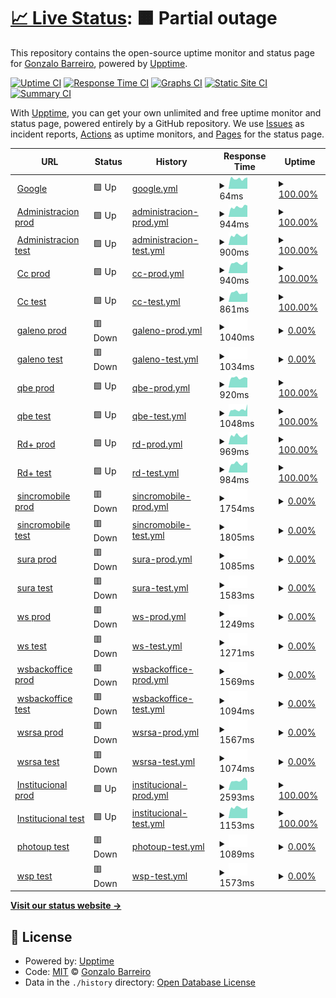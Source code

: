 # [📈 Live Status](https://Gonchito.github.io/VerifStatusPages): <!--live status--> **🟧 Partial outage**

This repository contains the open-source uptime monitor and status page for [Gonzalo Barreiro](https://Gonchito.github.io/VerifStatusPages), powered by [Upptime](https://github.com/upptime/upptime).

[![Uptime CI](https://github.com/Gonchito/VerifStatusPages/workflows/Uptime%20CI/badge.svg)](https://github.com/Gonchito/VerifStatusPages/actions?query=workflow%3A%22Uptime+CI%22)
[![Response Time CI](https://github.com/Gonchito/VerifStatusPages/workflows/Response%20Time%20CI/badge.svg)](https://github.com/Gonchito/VerifStatusPages/actions?query=workflow%3A%22Response+Time+CI%22)
[![Graphs CI](https://github.com/Gonchito/VerifStatusPages/workflows/Graphs%20CI/badge.svg)](https://github.com/Gonchito/VerifStatusPages/actions?query=workflow%3A%22Graphs+CI%22)
[![Static Site CI](https://github.com/Gonchito/VerifStatusPages/workflows/Static%20Site%20CI/badge.svg)](https://github.com/Gonchito/VerifStatusPages/actions?query=workflow%3A%22Static+Site+CI%22)
[![Summary CI](https://github.com/Gonchito/VerifStatusPages/workflows/Summary%20CI/badge.svg)](https://github.com/Gonchito/VerifStatusPages/actions?query=workflow%3A%22Summary+CI%22)

With [Upptime](https://upptime.js.org), you can get your own unlimited and free uptime monitor and status page, powered entirely by a GitHub repository. We use [Issues](https://github.com/Gonchito/VerifStatusPages/issues) as incident reports, [Actions](https://github.com/Gonchito/VerifStatusPages/actions) as uptime monitors, and [Pages](https://Gonchito.github.io/VerifStatusPages) for the status page.

<!--start: status pages-->
<!-- This summary is generated by Upptime (https://github.com/upptime/upptime) -->
<!-- Do not edit this manually, your changes will be overwritten -->
<!-- prettier-ignore -->
| URL | Status | History | Response Time | Uptime |
| --- | ------ | ------- | ------------- | ------ |
| <img alt="" src="https://icons.duckduckgo.com/ip3/null.ico" height="13"> [Google](www.google.com) | 🟩 Up | [google.yml](https://github.com/Gonchito/VerifStatusPages/commits/HEAD/history/google.yml) | <details><summary><img alt="Response time graph" src="./graphs/google/response-time-week.png" height="20"> 64ms</summary><br><a href="https://Gonchito.github.io/VerifStatusPages/history/google"><img alt="Response time 79" src="https://img.shields.io/endpoint?url=https%3A%2F%2Fraw.githubusercontent.com%2FGonchito%2FVerifStatusPages%2FHEAD%2Fapi%2Fgoogle%2Fresponse-time.json"></a><br><a href="https://Gonchito.github.io/VerifStatusPages/history/google"><img alt="24-hour response time 71" src="https://img.shields.io/endpoint?url=https%3A%2F%2Fraw.githubusercontent.com%2FGonchito%2FVerifStatusPages%2FHEAD%2Fapi%2Fgoogle%2Fresponse-time-day.json"></a><br><a href="https://Gonchito.github.io/VerifStatusPages/history/google"><img alt="7-day response time 64" src="https://img.shields.io/endpoint?url=https%3A%2F%2Fraw.githubusercontent.com%2FGonchito%2FVerifStatusPages%2FHEAD%2Fapi%2Fgoogle%2Fresponse-time-week.json"></a><br><a href="https://Gonchito.github.io/VerifStatusPages/history/google"><img alt="30-day response time 79" src="https://img.shields.io/endpoint?url=https%3A%2F%2Fraw.githubusercontent.com%2FGonchito%2FVerifStatusPages%2FHEAD%2Fapi%2Fgoogle%2Fresponse-time-month.json"></a><br><a href="https://Gonchito.github.io/VerifStatusPages/history/google"><img alt="1-year response time 79" src="https://img.shields.io/endpoint?url=https%3A%2F%2Fraw.githubusercontent.com%2FGonchito%2FVerifStatusPages%2FHEAD%2Fapi%2Fgoogle%2Fresponse-time-year.json"></a></details> | <details><summary><a href="https://Gonchito.github.io/VerifStatusPages/history/google">100.00%</a></summary><a href="https://Gonchito.github.io/VerifStatusPages/history/google"><img alt="All-time uptime 100.00%" src="https://img.shields.io/endpoint?url=https%3A%2F%2Fraw.githubusercontent.com%2FGonchito%2FVerifStatusPages%2FHEAD%2Fapi%2Fgoogle%2Fuptime.json"></a><br><a href="https://Gonchito.github.io/VerifStatusPages/history/google"><img alt="24-hour uptime 100.00%" src="https://img.shields.io/endpoint?url=https%3A%2F%2Fraw.githubusercontent.com%2FGonchito%2FVerifStatusPages%2FHEAD%2Fapi%2Fgoogle%2Fuptime-day.json"></a><br><a href="https://Gonchito.github.io/VerifStatusPages/history/google"><img alt="7-day uptime 100.00%" src="https://img.shields.io/endpoint?url=https%3A%2F%2Fraw.githubusercontent.com%2FGonchito%2FVerifStatusPages%2FHEAD%2Fapi%2Fgoogle%2Fuptime-week.json"></a><br><a href="https://Gonchito.github.io/VerifStatusPages/history/google"><img alt="30-day uptime 100.00%" src="https://img.shields.io/endpoint?url=https%3A%2F%2Fraw.githubusercontent.com%2FGonchito%2FVerifStatusPages%2FHEAD%2Fapi%2Fgoogle%2Fuptime-month.json"></a><br><a href="https://Gonchito.github.io/VerifStatusPages/history/google"><img alt="1-year uptime 100.00%" src="https://img.shields.io/endpoint?url=https%3A%2F%2Fraw.githubusercontent.com%2FGonchito%2FVerifStatusPages%2FHEAD%2Fapi%2Fgoogle%2Fuptime-year.json"></a></details>
| <img alt="" src="https://icons.duckduckgo.com/ip3/administracion.rdigitales.com.ar.ico" height="13"> [Administracion prod](https://administracion.rdigitales.com.ar/login.aspx) | 🟩 Up | [administracion-prod.yml](https://github.com/Gonchito/VerifStatusPages/commits/HEAD/history/administracion-prod.yml) | <details><summary><img alt="Response time graph" src="./graphs/administracion-prod/response-time-week.png" height="20"> 944ms</summary><br><a href="https://Gonchito.github.io/VerifStatusPages/history/administracion-prod"><img alt="Response time 922" src="https://img.shields.io/endpoint?url=https%3A%2F%2Fraw.githubusercontent.com%2FGonchito%2FVerifStatusPages%2FHEAD%2Fapi%2Fadministracion-prod%2Fresponse-time.json"></a><br><a href="https://Gonchito.github.io/VerifStatusPages/history/administracion-prod"><img alt="24-hour response time 1070" src="https://img.shields.io/endpoint?url=https%3A%2F%2Fraw.githubusercontent.com%2FGonchito%2FVerifStatusPages%2FHEAD%2Fapi%2Fadministracion-prod%2Fresponse-time-day.json"></a><br><a href="https://Gonchito.github.io/VerifStatusPages/history/administracion-prod"><img alt="7-day response time 944" src="https://img.shields.io/endpoint?url=https%3A%2F%2Fraw.githubusercontent.com%2FGonchito%2FVerifStatusPages%2FHEAD%2Fapi%2Fadministracion-prod%2Fresponse-time-week.json"></a><br><a href="https://Gonchito.github.io/VerifStatusPages/history/administracion-prod"><img alt="30-day response time 922" src="https://img.shields.io/endpoint?url=https%3A%2F%2Fraw.githubusercontent.com%2FGonchito%2FVerifStatusPages%2FHEAD%2Fapi%2Fadministracion-prod%2Fresponse-time-month.json"></a><br><a href="https://Gonchito.github.io/VerifStatusPages/history/administracion-prod"><img alt="1-year response time 922" src="https://img.shields.io/endpoint?url=https%3A%2F%2Fraw.githubusercontent.com%2FGonchito%2FVerifStatusPages%2FHEAD%2Fapi%2Fadministracion-prod%2Fresponse-time-year.json"></a></details> | <details><summary><a href="https://Gonchito.github.io/VerifStatusPages/history/administracion-prod">100.00%</a></summary><a href="https://Gonchito.github.io/VerifStatusPages/history/administracion-prod"><img alt="All-time uptime 100.00%" src="https://img.shields.io/endpoint?url=https%3A%2F%2Fraw.githubusercontent.com%2FGonchito%2FVerifStatusPages%2FHEAD%2Fapi%2Fadministracion-prod%2Fuptime.json"></a><br><a href="https://Gonchito.github.io/VerifStatusPages/history/administracion-prod"><img alt="24-hour uptime 100.00%" src="https://img.shields.io/endpoint?url=https%3A%2F%2Fraw.githubusercontent.com%2FGonchito%2FVerifStatusPages%2FHEAD%2Fapi%2Fadministracion-prod%2Fuptime-day.json"></a><br><a href="https://Gonchito.github.io/VerifStatusPages/history/administracion-prod"><img alt="7-day uptime 100.00%" src="https://img.shields.io/endpoint?url=https%3A%2F%2Fraw.githubusercontent.com%2FGonchito%2FVerifStatusPages%2FHEAD%2Fapi%2Fadministracion-prod%2Fuptime-week.json"></a><br><a href="https://Gonchito.github.io/VerifStatusPages/history/administracion-prod"><img alt="30-day uptime 100.00%" src="https://img.shields.io/endpoint?url=https%3A%2F%2Fraw.githubusercontent.com%2FGonchito%2FVerifStatusPages%2FHEAD%2Fapi%2Fadministracion-prod%2Fuptime-month.json"></a><br><a href="https://Gonchito.github.io/VerifStatusPages/history/administracion-prod"><img alt="1-year uptime 100.00%" src="https://img.shields.io/endpoint?url=https%3A%2F%2Fraw.githubusercontent.com%2FGonchito%2FVerifStatusPages%2FHEAD%2Fapi%2Fadministracion-prod%2Fuptime-year.json"></a></details>
| <img alt="" src="https://icons.duckduckgo.com/ip3/administracion.rdtest.com.ar.ico" height="13"> [Administracion test](https://administracion.rdtest.com.ar:4433//login.aspx) | 🟩 Up | [administracion-test.yml](https://github.com/Gonchito/VerifStatusPages/commits/HEAD/history/administracion-test.yml) | <details><summary><img alt="Response time graph" src="./graphs/administracion-test/response-time-week.png" height="20"> 900ms</summary><br><a href="https://Gonchito.github.io/VerifStatusPages/history/administracion-test"><img alt="Response time 921" src="https://img.shields.io/endpoint?url=https%3A%2F%2Fraw.githubusercontent.com%2FGonchito%2FVerifStatusPages%2FHEAD%2Fapi%2Fadministracion-test%2Fresponse-time.json"></a><br><a href="https://Gonchito.github.io/VerifStatusPages/history/administracion-test"><img alt="24-hour response time 1059" src="https://img.shields.io/endpoint?url=https%3A%2F%2Fraw.githubusercontent.com%2FGonchito%2FVerifStatusPages%2FHEAD%2Fapi%2Fadministracion-test%2Fresponse-time-day.json"></a><br><a href="https://Gonchito.github.io/VerifStatusPages/history/administracion-test"><img alt="7-day response time 900" src="https://img.shields.io/endpoint?url=https%3A%2F%2Fraw.githubusercontent.com%2FGonchito%2FVerifStatusPages%2FHEAD%2Fapi%2Fadministracion-test%2Fresponse-time-week.json"></a><br><a href="https://Gonchito.github.io/VerifStatusPages/history/administracion-test"><img alt="30-day response time 921" src="https://img.shields.io/endpoint?url=https%3A%2F%2Fraw.githubusercontent.com%2FGonchito%2FVerifStatusPages%2FHEAD%2Fapi%2Fadministracion-test%2Fresponse-time-month.json"></a><br><a href="https://Gonchito.github.io/VerifStatusPages/history/administracion-test"><img alt="1-year response time 921" src="https://img.shields.io/endpoint?url=https%3A%2F%2Fraw.githubusercontent.com%2FGonchito%2FVerifStatusPages%2FHEAD%2Fapi%2Fadministracion-test%2Fresponse-time-year.json"></a></details> | <details><summary><a href="https://Gonchito.github.io/VerifStatusPages/history/administracion-test">100.00%</a></summary><a href="https://Gonchito.github.io/VerifStatusPages/history/administracion-test"><img alt="All-time uptime 100.00%" src="https://img.shields.io/endpoint?url=https%3A%2F%2Fraw.githubusercontent.com%2FGonchito%2FVerifStatusPages%2FHEAD%2Fapi%2Fadministracion-test%2Fuptime.json"></a><br><a href="https://Gonchito.github.io/VerifStatusPages/history/administracion-test"><img alt="24-hour uptime 100.00%" src="https://img.shields.io/endpoint?url=https%3A%2F%2Fraw.githubusercontent.com%2FGonchito%2FVerifStatusPages%2FHEAD%2Fapi%2Fadministracion-test%2Fuptime-day.json"></a><br><a href="https://Gonchito.github.io/VerifStatusPages/history/administracion-test"><img alt="7-day uptime 100.00%" src="https://img.shields.io/endpoint?url=https%3A%2F%2Fraw.githubusercontent.com%2FGonchito%2FVerifStatusPages%2FHEAD%2Fapi%2Fadministracion-test%2Fuptime-week.json"></a><br><a href="https://Gonchito.github.io/VerifStatusPages/history/administracion-test"><img alt="30-day uptime 100.00%" src="https://img.shields.io/endpoint?url=https%3A%2F%2Fraw.githubusercontent.com%2FGonchito%2FVerifStatusPages%2FHEAD%2Fapi%2Fadministracion-test%2Fuptime-month.json"></a><br><a href="https://Gonchito.github.io/VerifStatusPages/history/administracion-test"><img alt="1-year uptime 100.00%" src="https://img.shields.io/endpoint?url=https%3A%2F%2Fraw.githubusercontent.com%2FGonchito%2FVerifStatusPages%2FHEAD%2Fapi%2Fadministracion-test%2Fuptime-year.json"></a></details>
| <img alt="" src="https://icons.duckduckgo.com/ip3/ccweb.rdigitales.com.ar.ico" height="13"> [Cc prod](https://ccweb.rdigitales.com.ar/Index.aspx) | 🟩 Up | [cc-prod.yml](https://github.com/Gonchito/VerifStatusPages/commits/HEAD/history/cc-prod.yml) | <details><summary><img alt="Response time graph" src="./graphs/cc-prod/response-time-week.png" height="20"> 940ms</summary><br><a href="https://Gonchito.github.io/VerifStatusPages/history/cc-prod"><img alt="Response time 937" src="https://img.shields.io/endpoint?url=https%3A%2F%2Fraw.githubusercontent.com%2FGonchito%2FVerifStatusPages%2FHEAD%2Fapi%2Fcc-prod%2Fresponse-time.json"></a><br><a href="https://Gonchito.github.io/VerifStatusPages/history/cc-prod"><img alt="24-hour response time 1094" src="https://img.shields.io/endpoint?url=https%3A%2F%2Fraw.githubusercontent.com%2FGonchito%2FVerifStatusPages%2FHEAD%2Fapi%2Fcc-prod%2Fresponse-time-day.json"></a><br><a href="https://Gonchito.github.io/VerifStatusPages/history/cc-prod"><img alt="7-day response time 940" src="https://img.shields.io/endpoint?url=https%3A%2F%2Fraw.githubusercontent.com%2FGonchito%2FVerifStatusPages%2FHEAD%2Fapi%2Fcc-prod%2Fresponse-time-week.json"></a><br><a href="https://Gonchito.github.io/VerifStatusPages/history/cc-prod"><img alt="30-day response time 937" src="https://img.shields.io/endpoint?url=https%3A%2F%2Fraw.githubusercontent.com%2FGonchito%2FVerifStatusPages%2FHEAD%2Fapi%2Fcc-prod%2Fresponse-time-month.json"></a><br><a href="https://Gonchito.github.io/VerifStatusPages/history/cc-prod"><img alt="1-year response time 937" src="https://img.shields.io/endpoint?url=https%3A%2F%2Fraw.githubusercontent.com%2FGonchito%2FVerifStatusPages%2FHEAD%2Fapi%2Fcc-prod%2Fresponse-time-year.json"></a></details> | <details><summary><a href="https://Gonchito.github.io/VerifStatusPages/history/cc-prod">100.00%</a></summary><a href="https://Gonchito.github.io/VerifStatusPages/history/cc-prod"><img alt="All-time uptime 100.00%" src="https://img.shields.io/endpoint?url=https%3A%2F%2Fraw.githubusercontent.com%2FGonchito%2FVerifStatusPages%2FHEAD%2Fapi%2Fcc-prod%2Fuptime.json"></a><br><a href="https://Gonchito.github.io/VerifStatusPages/history/cc-prod"><img alt="24-hour uptime 100.00%" src="https://img.shields.io/endpoint?url=https%3A%2F%2Fraw.githubusercontent.com%2FGonchito%2FVerifStatusPages%2FHEAD%2Fapi%2Fcc-prod%2Fuptime-day.json"></a><br><a href="https://Gonchito.github.io/VerifStatusPages/history/cc-prod"><img alt="7-day uptime 100.00%" src="https://img.shields.io/endpoint?url=https%3A%2F%2Fraw.githubusercontent.com%2FGonchito%2FVerifStatusPages%2FHEAD%2Fapi%2Fcc-prod%2Fuptime-week.json"></a><br><a href="https://Gonchito.github.io/VerifStatusPages/history/cc-prod"><img alt="30-day uptime 100.00%" src="https://img.shields.io/endpoint?url=https%3A%2F%2Fraw.githubusercontent.com%2FGonchito%2FVerifStatusPages%2FHEAD%2Fapi%2Fcc-prod%2Fuptime-month.json"></a><br><a href="https://Gonchito.github.io/VerifStatusPages/history/cc-prod"><img alt="1-year uptime 100.00%" src="https://img.shields.io/endpoint?url=https%3A%2F%2Fraw.githubusercontent.com%2FGonchito%2FVerifStatusPages%2FHEAD%2Fapi%2Fcc-prod%2Fuptime-year.json"></a></details>
| <img alt="" src="https://icons.duckduckgo.com/ip3/ccweb.rdtest.com.ar.ico" height="13"> [Cc test](https://ccweb.rdtest.com.ar:4433/Index.aspx) | 🟩 Up | [cc-test.yml](https://github.com/Gonchito/VerifStatusPages/commits/HEAD/history/cc-test.yml) | <details><summary><img alt="Response time graph" src="./graphs/cc-test/response-time-week.png" height="20"> 861ms</summary><br><a href="https://Gonchito.github.io/VerifStatusPages/history/cc-test"><img alt="Response time 1042" src="https://img.shields.io/endpoint?url=https%3A%2F%2Fraw.githubusercontent.com%2FGonchito%2FVerifStatusPages%2FHEAD%2Fapi%2Fcc-test%2Fresponse-time.json"></a><br><a href="https://Gonchito.github.io/VerifStatusPages/history/cc-test"><img alt="24-hour response time 894" src="https://img.shields.io/endpoint?url=https%3A%2F%2Fraw.githubusercontent.com%2FGonchito%2FVerifStatusPages%2FHEAD%2Fapi%2Fcc-test%2Fresponse-time-day.json"></a><br><a href="https://Gonchito.github.io/VerifStatusPages/history/cc-test"><img alt="7-day response time 861" src="https://img.shields.io/endpoint?url=https%3A%2F%2Fraw.githubusercontent.com%2FGonchito%2FVerifStatusPages%2FHEAD%2Fapi%2Fcc-test%2Fresponse-time-week.json"></a><br><a href="https://Gonchito.github.io/VerifStatusPages/history/cc-test"><img alt="30-day response time 1042" src="https://img.shields.io/endpoint?url=https%3A%2F%2Fraw.githubusercontent.com%2FGonchito%2FVerifStatusPages%2FHEAD%2Fapi%2Fcc-test%2Fresponse-time-month.json"></a><br><a href="https://Gonchito.github.io/VerifStatusPages/history/cc-test"><img alt="1-year response time 1042" src="https://img.shields.io/endpoint?url=https%3A%2F%2Fraw.githubusercontent.com%2FGonchito%2FVerifStatusPages%2FHEAD%2Fapi%2Fcc-test%2Fresponse-time-year.json"></a></details> | <details><summary><a href="https://Gonchito.github.io/VerifStatusPages/history/cc-test">100.00%</a></summary><a href="https://Gonchito.github.io/VerifStatusPages/history/cc-test"><img alt="All-time uptime 100.00%" src="https://img.shields.io/endpoint?url=https%3A%2F%2Fraw.githubusercontent.com%2FGonchito%2FVerifStatusPages%2FHEAD%2Fapi%2Fcc-test%2Fuptime.json"></a><br><a href="https://Gonchito.github.io/VerifStatusPages/history/cc-test"><img alt="24-hour uptime 100.00%" src="https://img.shields.io/endpoint?url=https%3A%2F%2Fraw.githubusercontent.com%2FGonchito%2FVerifStatusPages%2FHEAD%2Fapi%2Fcc-test%2Fuptime-day.json"></a><br><a href="https://Gonchito.github.io/VerifStatusPages/history/cc-test"><img alt="7-day uptime 100.00%" src="https://img.shields.io/endpoint?url=https%3A%2F%2Fraw.githubusercontent.com%2FGonchito%2FVerifStatusPages%2FHEAD%2Fapi%2Fcc-test%2Fuptime-week.json"></a><br><a href="https://Gonchito.github.io/VerifStatusPages/history/cc-test"><img alt="30-day uptime 100.00%" src="https://img.shields.io/endpoint?url=https%3A%2F%2Fraw.githubusercontent.com%2FGonchito%2FVerifStatusPages%2FHEAD%2Fapi%2Fcc-test%2Fuptime-month.json"></a><br><a href="https://Gonchito.github.io/VerifStatusPages/history/cc-test"><img alt="1-year uptime 100.00%" src="https://img.shields.io/endpoint?url=https%3A%2F%2Fraw.githubusercontent.com%2FGonchito%2FVerifStatusPages%2FHEAD%2Fapi%2Fcc-test%2Fuptime-year.json"></a></details>
| <img alt="" src="https://icons.duckduckgo.com/ip3/galeno.rdigitales.com.ar.ico" height="13"> [galeno prod](https://galeno.rdigitales.com.ar) | 🟥 Down | [galeno-prod.yml](https://github.com/Gonchito/VerifStatusPages/commits/HEAD/history/galeno-prod.yml) | <details><summary><img alt="Response time graph" src="./graphs/galeno-prod/response-time-week.png" height="20"> 1040ms</summary><br><a href="https://Gonchito.github.io/VerifStatusPages/history/galeno-prod"><img alt="Response time 1040" src="https://img.shields.io/endpoint?url=https%3A%2F%2Fraw.githubusercontent.com%2FGonchito%2FVerifStatusPages%2FHEAD%2Fapi%2Fgaleno-prod%2Fresponse-time.json"></a><br><a href="https://Gonchito.github.io/VerifStatusPages/history/galeno-prod"><img alt="24-hour response time 1040" src="https://img.shields.io/endpoint?url=https%3A%2F%2Fraw.githubusercontent.com%2FGonchito%2FVerifStatusPages%2FHEAD%2Fapi%2Fgaleno-prod%2Fresponse-time-day.json"></a><br><a href="https://Gonchito.github.io/VerifStatusPages/history/galeno-prod"><img alt="7-day response time 1040" src="https://img.shields.io/endpoint?url=https%3A%2F%2Fraw.githubusercontent.com%2FGonchito%2FVerifStatusPages%2FHEAD%2Fapi%2Fgaleno-prod%2Fresponse-time-week.json"></a><br><a href="https://Gonchito.github.io/VerifStatusPages/history/galeno-prod"><img alt="30-day response time 1040" src="https://img.shields.io/endpoint?url=https%3A%2F%2Fraw.githubusercontent.com%2FGonchito%2FVerifStatusPages%2FHEAD%2Fapi%2Fgaleno-prod%2Fresponse-time-month.json"></a><br><a href="https://Gonchito.github.io/VerifStatusPages/history/galeno-prod"><img alt="1-year response time 1040" src="https://img.shields.io/endpoint?url=https%3A%2F%2Fraw.githubusercontent.com%2FGonchito%2FVerifStatusPages%2FHEAD%2Fapi%2Fgaleno-prod%2Fresponse-time-year.json"></a></details> | <details><summary><a href="https://Gonchito.github.io/VerifStatusPages/history/galeno-prod">0.00%</a></summary><a href="https://Gonchito.github.io/VerifStatusPages/history/galeno-prod"><img alt="All-time uptime 0.00%" src="https://img.shields.io/endpoint?url=https%3A%2F%2Fraw.githubusercontent.com%2FGonchito%2FVerifStatusPages%2FHEAD%2Fapi%2Fgaleno-prod%2Fuptime.json"></a><br><a href="https://Gonchito.github.io/VerifStatusPages/history/galeno-prod"><img alt="24-hour uptime 0.00%" src="https://img.shields.io/endpoint?url=https%3A%2F%2Fraw.githubusercontent.com%2FGonchito%2FVerifStatusPages%2FHEAD%2Fapi%2Fgaleno-prod%2Fuptime-day.json"></a><br><a href="https://Gonchito.github.io/VerifStatusPages/history/galeno-prod"><img alt="7-day uptime 0.00%" src="https://img.shields.io/endpoint?url=https%3A%2F%2Fraw.githubusercontent.com%2FGonchito%2FVerifStatusPages%2FHEAD%2Fapi%2Fgaleno-prod%2Fuptime-week.json"></a><br><a href="https://Gonchito.github.io/VerifStatusPages/history/galeno-prod"><img alt="30-day uptime 0.00%" src="https://img.shields.io/endpoint?url=https%3A%2F%2Fraw.githubusercontent.com%2FGonchito%2FVerifStatusPages%2FHEAD%2Fapi%2Fgaleno-prod%2Fuptime-month.json"></a><br><a href="https://Gonchito.github.io/VerifStatusPages/history/galeno-prod"><img alt="1-year uptime 0.00%" src="https://img.shields.io/endpoint?url=https%3A%2F%2Fraw.githubusercontent.com%2FGonchito%2FVerifStatusPages%2FHEAD%2Fapi%2Fgaleno-prod%2Fuptime-year.json"></a></details>
| <img alt="" src="https://icons.duckduckgo.com/ip3/galeno.rdtest.com.ar.ico" height="13"> [galeno test](https://galeno.rdtest.com.ar:4433) | 🟥 Down | [galeno-test.yml](https://github.com/Gonchito/VerifStatusPages/commits/HEAD/history/galeno-test.yml) | <details><summary><img alt="Response time graph" src="./graphs/galeno-test/response-time-week.png" height="20"> 1034ms</summary><br><a href="https://Gonchito.github.io/VerifStatusPages/history/galeno-test"><img alt="Response time 1034" src="https://img.shields.io/endpoint?url=https%3A%2F%2Fraw.githubusercontent.com%2FGonchito%2FVerifStatusPages%2FHEAD%2Fapi%2Fgaleno-test%2Fresponse-time.json"></a><br><a href="https://Gonchito.github.io/VerifStatusPages/history/galeno-test"><img alt="24-hour response time 1034" src="https://img.shields.io/endpoint?url=https%3A%2F%2Fraw.githubusercontent.com%2FGonchito%2FVerifStatusPages%2FHEAD%2Fapi%2Fgaleno-test%2Fresponse-time-day.json"></a><br><a href="https://Gonchito.github.io/VerifStatusPages/history/galeno-test"><img alt="7-day response time 1034" src="https://img.shields.io/endpoint?url=https%3A%2F%2Fraw.githubusercontent.com%2FGonchito%2FVerifStatusPages%2FHEAD%2Fapi%2Fgaleno-test%2Fresponse-time-week.json"></a><br><a href="https://Gonchito.github.io/VerifStatusPages/history/galeno-test"><img alt="30-day response time 1034" src="https://img.shields.io/endpoint?url=https%3A%2F%2Fraw.githubusercontent.com%2FGonchito%2FVerifStatusPages%2FHEAD%2Fapi%2Fgaleno-test%2Fresponse-time-month.json"></a><br><a href="https://Gonchito.github.io/VerifStatusPages/history/galeno-test"><img alt="1-year response time 1034" src="https://img.shields.io/endpoint?url=https%3A%2F%2Fraw.githubusercontent.com%2FGonchito%2FVerifStatusPages%2FHEAD%2Fapi%2Fgaleno-test%2Fresponse-time-year.json"></a></details> | <details><summary><a href="https://Gonchito.github.io/VerifStatusPages/history/galeno-test">0.00%</a></summary><a href="https://Gonchito.github.io/VerifStatusPages/history/galeno-test"><img alt="All-time uptime 0.00%" src="https://img.shields.io/endpoint?url=https%3A%2F%2Fraw.githubusercontent.com%2FGonchito%2FVerifStatusPages%2FHEAD%2Fapi%2Fgaleno-test%2Fuptime.json"></a><br><a href="https://Gonchito.github.io/VerifStatusPages/history/galeno-test"><img alt="24-hour uptime 0.00%" src="https://img.shields.io/endpoint?url=https%3A%2F%2Fraw.githubusercontent.com%2FGonchito%2FVerifStatusPages%2FHEAD%2Fapi%2Fgaleno-test%2Fuptime-day.json"></a><br><a href="https://Gonchito.github.io/VerifStatusPages/history/galeno-test"><img alt="7-day uptime 0.00%" src="https://img.shields.io/endpoint?url=https%3A%2F%2Fraw.githubusercontent.com%2FGonchito%2FVerifStatusPages%2FHEAD%2Fapi%2Fgaleno-test%2Fuptime-week.json"></a><br><a href="https://Gonchito.github.io/VerifStatusPages/history/galeno-test"><img alt="30-day uptime 0.00%" src="https://img.shields.io/endpoint?url=https%3A%2F%2Fraw.githubusercontent.com%2FGonchito%2FVerifStatusPages%2FHEAD%2Fapi%2Fgaleno-test%2Fuptime-month.json"></a><br><a href="https://Gonchito.github.io/VerifStatusPages/history/galeno-test"><img alt="1-year uptime 0.00%" src="https://img.shields.io/endpoint?url=https%3A%2F%2Fraw.githubusercontent.com%2FGonchito%2FVerifStatusPages%2FHEAD%2Fapi%2Fgaleno-test%2Fuptime-year.json"></a></details>
| <img alt="" src="https://icons.duckduckgo.com/ip3/qbe.rdigitales.com.ar.ico" height="13"> [qbe prod](https://qbe.rdigitales.com.ar) | 🟩 Up | [qbe-prod.yml](https://github.com/Gonchito/VerifStatusPages/commits/HEAD/history/qbe-prod.yml) | <details><summary><img alt="Response time graph" src="./graphs/qbe-prod/response-time-week.png" height="20"> 920ms</summary><br><a href="https://Gonchito.github.io/VerifStatusPages/history/qbe-prod"><img alt="Response time 946" src="https://img.shields.io/endpoint?url=https%3A%2F%2Fraw.githubusercontent.com%2FGonchito%2FVerifStatusPages%2FHEAD%2Fapi%2Fqbe-prod%2Fresponse-time.json"></a><br><a href="https://Gonchito.github.io/VerifStatusPages/history/qbe-prod"><img alt="24-hour response time 900" src="https://img.shields.io/endpoint?url=https%3A%2F%2Fraw.githubusercontent.com%2FGonchito%2FVerifStatusPages%2FHEAD%2Fapi%2Fqbe-prod%2Fresponse-time-day.json"></a><br><a href="https://Gonchito.github.io/VerifStatusPages/history/qbe-prod"><img alt="7-day response time 920" src="https://img.shields.io/endpoint?url=https%3A%2F%2Fraw.githubusercontent.com%2FGonchito%2FVerifStatusPages%2FHEAD%2Fapi%2Fqbe-prod%2Fresponse-time-week.json"></a><br><a href="https://Gonchito.github.io/VerifStatusPages/history/qbe-prod"><img alt="30-day response time 946" src="https://img.shields.io/endpoint?url=https%3A%2F%2Fraw.githubusercontent.com%2FGonchito%2FVerifStatusPages%2FHEAD%2Fapi%2Fqbe-prod%2Fresponse-time-month.json"></a><br><a href="https://Gonchito.github.io/VerifStatusPages/history/qbe-prod"><img alt="1-year response time 946" src="https://img.shields.io/endpoint?url=https%3A%2F%2Fraw.githubusercontent.com%2FGonchito%2FVerifStatusPages%2FHEAD%2Fapi%2Fqbe-prod%2Fresponse-time-year.json"></a></details> | <details><summary><a href="https://Gonchito.github.io/VerifStatusPages/history/qbe-prod">100.00%</a></summary><a href="https://Gonchito.github.io/VerifStatusPages/history/qbe-prod"><img alt="All-time uptime 100.00%" src="https://img.shields.io/endpoint?url=https%3A%2F%2Fraw.githubusercontent.com%2FGonchito%2FVerifStatusPages%2FHEAD%2Fapi%2Fqbe-prod%2Fuptime.json"></a><br><a href="https://Gonchito.github.io/VerifStatusPages/history/qbe-prod"><img alt="24-hour uptime 100.00%" src="https://img.shields.io/endpoint?url=https%3A%2F%2Fraw.githubusercontent.com%2FGonchito%2FVerifStatusPages%2FHEAD%2Fapi%2Fqbe-prod%2Fuptime-day.json"></a><br><a href="https://Gonchito.github.io/VerifStatusPages/history/qbe-prod"><img alt="7-day uptime 100.00%" src="https://img.shields.io/endpoint?url=https%3A%2F%2Fraw.githubusercontent.com%2FGonchito%2FVerifStatusPages%2FHEAD%2Fapi%2Fqbe-prod%2Fuptime-week.json"></a><br><a href="https://Gonchito.github.io/VerifStatusPages/history/qbe-prod"><img alt="30-day uptime 100.00%" src="https://img.shields.io/endpoint?url=https%3A%2F%2Fraw.githubusercontent.com%2FGonchito%2FVerifStatusPages%2FHEAD%2Fapi%2Fqbe-prod%2Fuptime-month.json"></a><br><a href="https://Gonchito.github.io/VerifStatusPages/history/qbe-prod"><img alt="1-year uptime 100.00%" src="https://img.shields.io/endpoint?url=https%3A%2F%2Fraw.githubusercontent.com%2FGonchito%2FVerifStatusPages%2FHEAD%2Fapi%2Fqbe-prod%2Fuptime-year.json"></a></details>
| <img alt="" src="https://icons.duckduckgo.com/ip3/qbe.rdtest.com.ar.ico" height="13"> [qbe test](https://qbe.rdtest.com.ar:4433) | 🟩 Up | [qbe-test.yml](https://github.com/Gonchito/VerifStatusPages/commits/HEAD/history/qbe-test.yml) | <details><summary><img alt="Response time graph" src="./graphs/qbe-test/response-time-week.png" height="20"> 1048ms</summary><br><a href="https://Gonchito.github.io/VerifStatusPages/history/qbe-test"><img alt="Response time 986" src="https://img.shields.io/endpoint?url=https%3A%2F%2Fraw.githubusercontent.com%2FGonchito%2FVerifStatusPages%2FHEAD%2Fapi%2Fqbe-test%2Fresponse-time.json"></a><br><a href="https://Gonchito.github.io/VerifStatusPages/history/qbe-test"><img alt="24-hour response time 1275" src="https://img.shields.io/endpoint?url=https%3A%2F%2Fraw.githubusercontent.com%2FGonchito%2FVerifStatusPages%2FHEAD%2Fapi%2Fqbe-test%2Fresponse-time-day.json"></a><br><a href="https://Gonchito.github.io/VerifStatusPages/history/qbe-test"><img alt="7-day response time 1048" src="https://img.shields.io/endpoint?url=https%3A%2F%2Fraw.githubusercontent.com%2FGonchito%2FVerifStatusPages%2FHEAD%2Fapi%2Fqbe-test%2Fresponse-time-week.json"></a><br><a href="https://Gonchito.github.io/VerifStatusPages/history/qbe-test"><img alt="30-day response time 986" src="https://img.shields.io/endpoint?url=https%3A%2F%2Fraw.githubusercontent.com%2FGonchito%2FVerifStatusPages%2FHEAD%2Fapi%2Fqbe-test%2Fresponse-time-month.json"></a><br><a href="https://Gonchito.github.io/VerifStatusPages/history/qbe-test"><img alt="1-year response time 986" src="https://img.shields.io/endpoint?url=https%3A%2F%2Fraw.githubusercontent.com%2FGonchito%2FVerifStatusPages%2FHEAD%2Fapi%2Fqbe-test%2Fresponse-time-year.json"></a></details> | <details><summary><a href="https://Gonchito.github.io/VerifStatusPages/history/qbe-test">100.00%</a></summary><a href="https://Gonchito.github.io/VerifStatusPages/history/qbe-test"><img alt="All-time uptime 87.08%" src="https://img.shields.io/endpoint?url=https%3A%2F%2Fraw.githubusercontent.com%2FGonchito%2FVerifStatusPages%2FHEAD%2Fapi%2Fqbe-test%2Fuptime.json"></a><br><a href="https://Gonchito.github.io/VerifStatusPages/history/qbe-test"><img alt="24-hour uptime 100.00%" src="https://img.shields.io/endpoint?url=https%3A%2F%2Fraw.githubusercontent.com%2FGonchito%2FVerifStatusPages%2FHEAD%2Fapi%2Fqbe-test%2Fuptime-day.json"></a><br><a href="https://Gonchito.github.io/VerifStatusPages/history/qbe-test"><img alt="7-day uptime 100.00%" src="https://img.shields.io/endpoint?url=https%3A%2F%2Fraw.githubusercontent.com%2FGonchito%2FVerifStatusPages%2FHEAD%2Fapi%2Fqbe-test%2Fuptime-week.json"></a><br><a href="https://Gonchito.github.io/VerifStatusPages/history/qbe-test"><img alt="30-day uptime 87.08%" src="https://img.shields.io/endpoint?url=https%3A%2F%2Fraw.githubusercontent.com%2FGonchito%2FVerifStatusPages%2FHEAD%2Fapi%2Fqbe-test%2Fuptime-month.json"></a><br><a href="https://Gonchito.github.io/VerifStatusPages/history/qbe-test"><img alt="1-year uptime 87.08%" src="https://img.shields.io/endpoint?url=https%3A%2F%2Fraw.githubusercontent.com%2FGonchito%2FVerifStatusPages%2FHEAD%2Fapi%2Fqbe-test%2Fuptime-year.json"></a></details>
| <img alt="" src="https://icons.duckduckgo.com/ip3/rdplus.rdigitales.com.ar.ico" height="13"> [Rd+ prod](https://rdplus.rdigitales.com.ar/v2/loggin.aspx) | 🟩 Up | [rd-prod.yml](https://github.com/Gonchito/VerifStatusPages/commits/HEAD/history/rd-prod.yml) | <details><summary><img alt="Response time graph" src="./graphs/rd-prod/response-time-week.png" height="20"> 969ms</summary><br><a href="https://Gonchito.github.io/VerifStatusPages/history/rd-prod"><img alt="Response time 947" src="https://img.shields.io/endpoint?url=https%3A%2F%2Fraw.githubusercontent.com%2FGonchito%2FVerifStatusPages%2FHEAD%2Fapi%2Frd-prod%2Fresponse-time.json"></a><br><a href="https://Gonchito.github.io/VerifStatusPages/history/rd-prod"><img alt="24-hour response time 1101" src="https://img.shields.io/endpoint?url=https%3A%2F%2Fraw.githubusercontent.com%2FGonchito%2FVerifStatusPages%2FHEAD%2Fapi%2Frd-prod%2Fresponse-time-day.json"></a><br><a href="https://Gonchito.github.io/VerifStatusPages/history/rd-prod"><img alt="7-day response time 969" src="https://img.shields.io/endpoint?url=https%3A%2F%2Fraw.githubusercontent.com%2FGonchito%2FVerifStatusPages%2FHEAD%2Fapi%2Frd-prod%2Fresponse-time-week.json"></a><br><a href="https://Gonchito.github.io/VerifStatusPages/history/rd-prod"><img alt="30-day response time 947" src="https://img.shields.io/endpoint?url=https%3A%2F%2Fraw.githubusercontent.com%2FGonchito%2FVerifStatusPages%2FHEAD%2Fapi%2Frd-prod%2Fresponse-time-month.json"></a><br><a href="https://Gonchito.github.io/VerifStatusPages/history/rd-prod"><img alt="1-year response time 947" src="https://img.shields.io/endpoint?url=https%3A%2F%2Fraw.githubusercontent.com%2FGonchito%2FVerifStatusPages%2FHEAD%2Fapi%2Frd-prod%2Fresponse-time-year.json"></a></details> | <details><summary><a href="https://Gonchito.github.io/VerifStatusPages/history/rd-prod">100.00%</a></summary><a href="https://Gonchito.github.io/VerifStatusPages/history/rd-prod"><img alt="All-time uptime 100.00%" src="https://img.shields.io/endpoint?url=https%3A%2F%2Fraw.githubusercontent.com%2FGonchito%2FVerifStatusPages%2FHEAD%2Fapi%2Frd-prod%2Fuptime.json"></a><br><a href="https://Gonchito.github.io/VerifStatusPages/history/rd-prod"><img alt="24-hour uptime 100.00%" src="https://img.shields.io/endpoint?url=https%3A%2F%2Fraw.githubusercontent.com%2FGonchito%2FVerifStatusPages%2FHEAD%2Fapi%2Frd-prod%2Fuptime-day.json"></a><br><a href="https://Gonchito.github.io/VerifStatusPages/history/rd-prod"><img alt="7-day uptime 100.00%" src="https://img.shields.io/endpoint?url=https%3A%2F%2Fraw.githubusercontent.com%2FGonchito%2FVerifStatusPages%2FHEAD%2Fapi%2Frd-prod%2Fuptime-week.json"></a><br><a href="https://Gonchito.github.io/VerifStatusPages/history/rd-prod"><img alt="30-day uptime 100.00%" src="https://img.shields.io/endpoint?url=https%3A%2F%2Fraw.githubusercontent.com%2FGonchito%2FVerifStatusPages%2FHEAD%2Fapi%2Frd-prod%2Fuptime-month.json"></a><br><a href="https://Gonchito.github.io/VerifStatusPages/history/rd-prod"><img alt="1-year uptime 100.00%" src="https://img.shields.io/endpoint?url=https%3A%2F%2Fraw.githubusercontent.com%2FGonchito%2FVerifStatusPages%2FHEAD%2Fapi%2Frd-prod%2Fuptime-year.json"></a></details>
| <img alt="" src="https://icons.duckduckgo.com/ip3/rdplus.rdtest.com.ar.ico" height="13"> [Rd+ test](https://rdplus.rdtest.com.ar:4433/v2/loggin.aspx) | 🟩 Up | [rd-test.yml](https://github.com/Gonchito/VerifStatusPages/commits/HEAD/history/rd-test.yml) | <details><summary><img alt="Response time graph" src="./graphs/rd-test/response-time-week.png" height="20"> 984ms</summary><br><a href="https://Gonchito.github.io/VerifStatusPages/history/rd-test"><img alt="Response time 1116" src="https://img.shields.io/endpoint?url=https%3A%2F%2Fraw.githubusercontent.com%2FGonchito%2FVerifStatusPages%2FHEAD%2Fapi%2Frd-test%2Fresponse-time.json"></a><br><a href="https://Gonchito.github.io/VerifStatusPages/history/rd-test"><img alt="24-hour response time 1082" src="https://img.shields.io/endpoint?url=https%3A%2F%2Fraw.githubusercontent.com%2FGonchito%2FVerifStatusPages%2FHEAD%2Fapi%2Frd-test%2Fresponse-time-day.json"></a><br><a href="https://Gonchito.github.io/VerifStatusPages/history/rd-test"><img alt="7-day response time 984" src="https://img.shields.io/endpoint?url=https%3A%2F%2Fraw.githubusercontent.com%2FGonchito%2FVerifStatusPages%2FHEAD%2Fapi%2Frd-test%2Fresponse-time-week.json"></a><br><a href="https://Gonchito.github.io/VerifStatusPages/history/rd-test"><img alt="30-day response time 1116" src="https://img.shields.io/endpoint?url=https%3A%2F%2Fraw.githubusercontent.com%2FGonchito%2FVerifStatusPages%2FHEAD%2Fapi%2Frd-test%2Fresponse-time-month.json"></a><br><a href="https://Gonchito.github.io/VerifStatusPages/history/rd-test"><img alt="1-year response time 1116" src="https://img.shields.io/endpoint?url=https%3A%2F%2Fraw.githubusercontent.com%2FGonchito%2FVerifStatusPages%2FHEAD%2Fapi%2Frd-test%2Fresponse-time-year.json"></a></details> | <details><summary><a href="https://Gonchito.github.io/VerifStatusPages/history/rd-test">100.00%</a></summary><a href="https://Gonchito.github.io/VerifStatusPages/history/rd-test"><img alt="All-time uptime 100.00%" src="https://img.shields.io/endpoint?url=https%3A%2F%2Fraw.githubusercontent.com%2FGonchito%2FVerifStatusPages%2FHEAD%2Fapi%2Frd-test%2Fuptime.json"></a><br><a href="https://Gonchito.github.io/VerifStatusPages/history/rd-test"><img alt="24-hour uptime 100.00%" src="https://img.shields.io/endpoint?url=https%3A%2F%2Fraw.githubusercontent.com%2FGonchito%2FVerifStatusPages%2FHEAD%2Fapi%2Frd-test%2Fuptime-day.json"></a><br><a href="https://Gonchito.github.io/VerifStatusPages/history/rd-test"><img alt="7-day uptime 100.00%" src="https://img.shields.io/endpoint?url=https%3A%2F%2Fraw.githubusercontent.com%2FGonchito%2FVerifStatusPages%2FHEAD%2Fapi%2Frd-test%2Fuptime-week.json"></a><br><a href="https://Gonchito.github.io/VerifStatusPages/history/rd-test"><img alt="30-day uptime 100.00%" src="https://img.shields.io/endpoint?url=https%3A%2F%2Fraw.githubusercontent.com%2FGonchito%2FVerifStatusPages%2FHEAD%2Fapi%2Frd-test%2Fuptime-month.json"></a><br><a href="https://Gonchito.github.io/VerifStatusPages/history/rd-test"><img alt="1-year uptime 100.00%" src="https://img.shields.io/endpoint?url=https%3A%2F%2Fraw.githubusercontent.com%2FGonchito%2FVerifStatusPages%2FHEAD%2Fapi%2Frd-test%2Fuptime-year.json"></a></details>
| <img alt="" src="https://icons.duckduckgo.com/ip3/sincromobile.rdigitales.com.ar.ico" height="13"> [sincromobile prod](https://sincromobile.rdigitales.com.ar) | 🟥 Down | [sincromobile-prod.yml](https://github.com/Gonchito/VerifStatusPages/commits/HEAD/history/sincromobile-prod.yml) | <details><summary><img alt="Response time graph" src="./graphs/sincromobile-prod/response-time-week.png" height="20"> 1754ms</summary><br><a href="https://Gonchito.github.io/VerifStatusPages/history/sincromobile-prod"><img alt="Response time 1754" src="https://img.shields.io/endpoint?url=https%3A%2F%2Fraw.githubusercontent.com%2FGonchito%2FVerifStatusPages%2FHEAD%2Fapi%2Fsincromobile-prod%2Fresponse-time.json"></a><br><a href="https://Gonchito.github.io/VerifStatusPages/history/sincromobile-prod"><img alt="24-hour response time 1754" src="https://img.shields.io/endpoint?url=https%3A%2F%2Fraw.githubusercontent.com%2FGonchito%2FVerifStatusPages%2FHEAD%2Fapi%2Fsincromobile-prod%2Fresponse-time-day.json"></a><br><a href="https://Gonchito.github.io/VerifStatusPages/history/sincromobile-prod"><img alt="7-day response time 1754" src="https://img.shields.io/endpoint?url=https%3A%2F%2Fraw.githubusercontent.com%2FGonchito%2FVerifStatusPages%2FHEAD%2Fapi%2Fsincromobile-prod%2Fresponse-time-week.json"></a><br><a href="https://Gonchito.github.io/VerifStatusPages/history/sincromobile-prod"><img alt="30-day response time 1754" src="https://img.shields.io/endpoint?url=https%3A%2F%2Fraw.githubusercontent.com%2FGonchito%2FVerifStatusPages%2FHEAD%2Fapi%2Fsincromobile-prod%2Fresponse-time-month.json"></a><br><a href="https://Gonchito.github.io/VerifStatusPages/history/sincromobile-prod"><img alt="1-year response time 1754" src="https://img.shields.io/endpoint?url=https%3A%2F%2Fraw.githubusercontent.com%2FGonchito%2FVerifStatusPages%2FHEAD%2Fapi%2Fsincromobile-prod%2Fresponse-time-year.json"></a></details> | <details><summary><a href="https://Gonchito.github.io/VerifStatusPages/history/sincromobile-prod">0.00%</a></summary><a href="https://Gonchito.github.io/VerifStatusPages/history/sincromobile-prod"><img alt="All-time uptime 0.00%" src="https://img.shields.io/endpoint?url=https%3A%2F%2Fraw.githubusercontent.com%2FGonchito%2FVerifStatusPages%2FHEAD%2Fapi%2Fsincromobile-prod%2Fuptime.json"></a><br><a href="https://Gonchito.github.io/VerifStatusPages/history/sincromobile-prod"><img alt="24-hour uptime 0.00%" src="https://img.shields.io/endpoint?url=https%3A%2F%2Fraw.githubusercontent.com%2FGonchito%2FVerifStatusPages%2FHEAD%2Fapi%2Fsincromobile-prod%2Fuptime-day.json"></a><br><a href="https://Gonchito.github.io/VerifStatusPages/history/sincromobile-prod"><img alt="7-day uptime 0.00%" src="https://img.shields.io/endpoint?url=https%3A%2F%2Fraw.githubusercontent.com%2FGonchito%2FVerifStatusPages%2FHEAD%2Fapi%2Fsincromobile-prod%2Fuptime-week.json"></a><br><a href="https://Gonchito.github.io/VerifStatusPages/history/sincromobile-prod"><img alt="30-day uptime 0.00%" src="https://img.shields.io/endpoint?url=https%3A%2F%2Fraw.githubusercontent.com%2FGonchito%2FVerifStatusPages%2FHEAD%2Fapi%2Fsincromobile-prod%2Fuptime-month.json"></a><br><a href="https://Gonchito.github.io/VerifStatusPages/history/sincromobile-prod"><img alt="1-year uptime 0.00%" src="https://img.shields.io/endpoint?url=https%3A%2F%2Fraw.githubusercontent.com%2FGonchito%2FVerifStatusPages%2FHEAD%2Fapi%2Fsincromobile-prod%2Fuptime-year.json"></a></details>
| <img alt="" src="https://icons.duckduckgo.com/ip3/sincromobile.rdtest.com.ar.ico" height="13"> [sincromobile test](https://sincromobile.rdtest.com.ar:4433) | 🟥 Down | [sincromobile-test.yml](https://github.com/Gonchito/VerifStatusPages/commits/HEAD/history/sincromobile-test.yml) | <details><summary><img alt="Response time graph" src="./graphs/sincromobile-test/response-time-week.png" height="20"> 1805ms</summary><br><a href="https://Gonchito.github.io/VerifStatusPages/history/sincromobile-test"><img alt="Response time 1805" src="https://img.shields.io/endpoint?url=https%3A%2F%2Fraw.githubusercontent.com%2FGonchito%2FVerifStatusPages%2FHEAD%2Fapi%2Fsincromobile-test%2Fresponse-time.json"></a><br><a href="https://Gonchito.github.io/VerifStatusPages/history/sincromobile-test"><img alt="24-hour response time 1805" src="https://img.shields.io/endpoint?url=https%3A%2F%2Fraw.githubusercontent.com%2FGonchito%2FVerifStatusPages%2FHEAD%2Fapi%2Fsincromobile-test%2Fresponse-time-day.json"></a><br><a href="https://Gonchito.github.io/VerifStatusPages/history/sincromobile-test"><img alt="7-day response time 1805" src="https://img.shields.io/endpoint?url=https%3A%2F%2Fraw.githubusercontent.com%2FGonchito%2FVerifStatusPages%2FHEAD%2Fapi%2Fsincromobile-test%2Fresponse-time-week.json"></a><br><a href="https://Gonchito.github.io/VerifStatusPages/history/sincromobile-test"><img alt="30-day response time 1805" src="https://img.shields.io/endpoint?url=https%3A%2F%2Fraw.githubusercontent.com%2FGonchito%2FVerifStatusPages%2FHEAD%2Fapi%2Fsincromobile-test%2Fresponse-time-month.json"></a><br><a href="https://Gonchito.github.io/VerifStatusPages/history/sincromobile-test"><img alt="1-year response time 1805" src="https://img.shields.io/endpoint?url=https%3A%2F%2Fraw.githubusercontent.com%2FGonchito%2FVerifStatusPages%2FHEAD%2Fapi%2Fsincromobile-test%2Fresponse-time-year.json"></a></details> | <details><summary><a href="https://Gonchito.github.io/VerifStatusPages/history/sincromobile-test">0.00%</a></summary><a href="https://Gonchito.github.io/VerifStatusPages/history/sincromobile-test"><img alt="All-time uptime 0.00%" src="https://img.shields.io/endpoint?url=https%3A%2F%2Fraw.githubusercontent.com%2FGonchito%2FVerifStatusPages%2FHEAD%2Fapi%2Fsincromobile-test%2Fuptime.json"></a><br><a href="https://Gonchito.github.io/VerifStatusPages/history/sincromobile-test"><img alt="24-hour uptime 0.00%" src="https://img.shields.io/endpoint?url=https%3A%2F%2Fraw.githubusercontent.com%2FGonchito%2FVerifStatusPages%2FHEAD%2Fapi%2Fsincromobile-test%2Fuptime-day.json"></a><br><a href="https://Gonchito.github.io/VerifStatusPages/history/sincromobile-test"><img alt="7-day uptime 0.00%" src="https://img.shields.io/endpoint?url=https%3A%2F%2Fraw.githubusercontent.com%2FGonchito%2FVerifStatusPages%2FHEAD%2Fapi%2Fsincromobile-test%2Fuptime-week.json"></a><br><a href="https://Gonchito.github.io/VerifStatusPages/history/sincromobile-test"><img alt="30-day uptime 0.00%" src="https://img.shields.io/endpoint?url=https%3A%2F%2Fraw.githubusercontent.com%2FGonchito%2FVerifStatusPages%2FHEAD%2Fapi%2Fsincromobile-test%2Fuptime-month.json"></a><br><a href="https://Gonchito.github.io/VerifStatusPages/history/sincromobile-test"><img alt="1-year uptime 0.00%" src="https://img.shields.io/endpoint?url=https%3A%2F%2Fraw.githubusercontent.com%2FGonchito%2FVerifStatusPages%2FHEAD%2Fapi%2Fsincromobile-test%2Fuptime-year.json"></a></details>
| <img alt="" src="https://icons.duckduckgo.com/ip3/sura.rdigitales.com.ar.ico" height="13"> [sura prod](https://sura.rdigitales.com.ar) | 🟥 Down | [sura-prod.yml](https://github.com/Gonchito/VerifStatusPages/commits/HEAD/history/sura-prod.yml) | <details><summary><img alt="Response time graph" src="./graphs/sura-prod/response-time-week.png" height="20"> 1085ms</summary><br><a href="https://Gonchito.github.io/VerifStatusPages/history/sura-prod"><img alt="Response time 1085" src="https://img.shields.io/endpoint?url=https%3A%2F%2Fraw.githubusercontent.com%2FGonchito%2FVerifStatusPages%2FHEAD%2Fapi%2Fsura-prod%2Fresponse-time.json"></a><br><a href="https://Gonchito.github.io/VerifStatusPages/history/sura-prod"><img alt="24-hour response time 1085" src="https://img.shields.io/endpoint?url=https%3A%2F%2Fraw.githubusercontent.com%2FGonchito%2FVerifStatusPages%2FHEAD%2Fapi%2Fsura-prod%2Fresponse-time-day.json"></a><br><a href="https://Gonchito.github.io/VerifStatusPages/history/sura-prod"><img alt="7-day response time 1085" src="https://img.shields.io/endpoint?url=https%3A%2F%2Fraw.githubusercontent.com%2FGonchito%2FVerifStatusPages%2FHEAD%2Fapi%2Fsura-prod%2Fresponse-time-week.json"></a><br><a href="https://Gonchito.github.io/VerifStatusPages/history/sura-prod"><img alt="30-day response time 1085" src="https://img.shields.io/endpoint?url=https%3A%2F%2Fraw.githubusercontent.com%2FGonchito%2FVerifStatusPages%2FHEAD%2Fapi%2Fsura-prod%2Fresponse-time-month.json"></a><br><a href="https://Gonchito.github.io/VerifStatusPages/history/sura-prod"><img alt="1-year response time 1085" src="https://img.shields.io/endpoint?url=https%3A%2F%2Fraw.githubusercontent.com%2FGonchito%2FVerifStatusPages%2FHEAD%2Fapi%2Fsura-prod%2Fresponse-time-year.json"></a></details> | <details><summary><a href="https://Gonchito.github.io/VerifStatusPages/history/sura-prod">0.00%</a></summary><a href="https://Gonchito.github.io/VerifStatusPages/history/sura-prod"><img alt="All-time uptime 0.00%" src="https://img.shields.io/endpoint?url=https%3A%2F%2Fraw.githubusercontent.com%2FGonchito%2FVerifStatusPages%2FHEAD%2Fapi%2Fsura-prod%2Fuptime.json"></a><br><a href="https://Gonchito.github.io/VerifStatusPages/history/sura-prod"><img alt="24-hour uptime 0.00%" src="https://img.shields.io/endpoint?url=https%3A%2F%2Fraw.githubusercontent.com%2FGonchito%2FVerifStatusPages%2FHEAD%2Fapi%2Fsura-prod%2Fuptime-day.json"></a><br><a href="https://Gonchito.github.io/VerifStatusPages/history/sura-prod"><img alt="7-day uptime 0.00%" src="https://img.shields.io/endpoint?url=https%3A%2F%2Fraw.githubusercontent.com%2FGonchito%2FVerifStatusPages%2FHEAD%2Fapi%2Fsura-prod%2Fuptime-week.json"></a><br><a href="https://Gonchito.github.io/VerifStatusPages/history/sura-prod"><img alt="30-day uptime 0.00%" src="https://img.shields.io/endpoint?url=https%3A%2F%2Fraw.githubusercontent.com%2FGonchito%2FVerifStatusPages%2FHEAD%2Fapi%2Fsura-prod%2Fuptime-month.json"></a><br><a href="https://Gonchito.github.io/VerifStatusPages/history/sura-prod"><img alt="1-year uptime 0.00%" src="https://img.shields.io/endpoint?url=https%3A%2F%2Fraw.githubusercontent.com%2FGonchito%2FVerifStatusPages%2FHEAD%2Fapi%2Fsura-prod%2Fuptime-year.json"></a></details>
| <img alt="" src="https://icons.duckduckgo.com/ip3/sura.rdtest.com.ar.ico" height="13"> [sura test](https://sura.rdtest.com.ar:4433) | 🟥 Down | [sura-test.yml](https://github.com/Gonchito/VerifStatusPages/commits/HEAD/history/sura-test.yml) | <details><summary><img alt="Response time graph" src="./graphs/sura-test/response-time-week.png" height="20"> 1583ms</summary><br><a href="https://Gonchito.github.io/VerifStatusPages/history/sura-test"><img alt="Response time 1583" src="https://img.shields.io/endpoint?url=https%3A%2F%2Fraw.githubusercontent.com%2FGonchito%2FVerifStatusPages%2FHEAD%2Fapi%2Fsura-test%2Fresponse-time.json"></a><br><a href="https://Gonchito.github.io/VerifStatusPages/history/sura-test"><img alt="24-hour response time 1583" src="https://img.shields.io/endpoint?url=https%3A%2F%2Fraw.githubusercontent.com%2FGonchito%2FVerifStatusPages%2FHEAD%2Fapi%2Fsura-test%2Fresponse-time-day.json"></a><br><a href="https://Gonchito.github.io/VerifStatusPages/history/sura-test"><img alt="7-day response time 1583" src="https://img.shields.io/endpoint?url=https%3A%2F%2Fraw.githubusercontent.com%2FGonchito%2FVerifStatusPages%2FHEAD%2Fapi%2Fsura-test%2Fresponse-time-week.json"></a><br><a href="https://Gonchito.github.io/VerifStatusPages/history/sura-test"><img alt="30-day response time 1583" src="https://img.shields.io/endpoint?url=https%3A%2F%2Fraw.githubusercontent.com%2FGonchito%2FVerifStatusPages%2FHEAD%2Fapi%2Fsura-test%2Fresponse-time-month.json"></a><br><a href="https://Gonchito.github.io/VerifStatusPages/history/sura-test"><img alt="1-year response time 1583" src="https://img.shields.io/endpoint?url=https%3A%2F%2Fraw.githubusercontent.com%2FGonchito%2FVerifStatusPages%2FHEAD%2Fapi%2Fsura-test%2Fresponse-time-year.json"></a></details> | <details><summary><a href="https://Gonchito.github.io/VerifStatusPages/history/sura-test">0.00%</a></summary><a href="https://Gonchito.github.io/VerifStatusPages/history/sura-test"><img alt="All-time uptime 0.00%" src="https://img.shields.io/endpoint?url=https%3A%2F%2Fraw.githubusercontent.com%2FGonchito%2FVerifStatusPages%2FHEAD%2Fapi%2Fsura-test%2Fuptime.json"></a><br><a href="https://Gonchito.github.io/VerifStatusPages/history/sura-test"><img alt="24-hour uptime 0.00%" src="https://img.shields.io/endpoint?url=https%3A%2F%2Fraw.githubusercontent.com%2FGonchito%2FVerifStatusPages%2FHEAD%2Fapi%2Fsura-test%2Fuptime-day.json"></a><br><a href="https://Gonchito.github.io/VerifStatusPages/history/sura-test"><img alt="7-day uptime 0.00%" src="https://img.shields.io/endpoint?url=https%3A%2F%2Fraw.githubusercontent.com%2FGonchito%2FVerifStatusPages%2FHEAD%2Fapi%2Fsura-test%2Fuptime-week.json"></a><br><a href="https://Gonchito.github.io/VerifStatusPages/history/sura-test"><img alt="30-day uptime 0.00%" src="https://img.shields.io/endpoint?url=https%3A%2F%2Fraw.githubusercontent.com%2FGonchito%2FVerifStatusPages%2FHEAD%2Fapi%2Fsura-test%2Fuptime-month.json"></a><br><a href="https://Gonchito.github.io/VerifStatusPages/history/sura-test"><img alt="1-year uptime 0.00%" src="https://img.shields.io/endpoint?url=https%3A%2F%2Fraw.githubusercontent.com%2FGonchito%2FVerifStatusPages%2FHEAD%2Fapi%2Fsura-test%2Fuptime-year.json"></a></details>
| <img alt="" src="https://icons.duckduckgo.com/ip3/ws.rdigitales.com.ar.ico" height="13"> [ws prod](https://ws.rdigitales.com.ar) | 🟥 Down | [ws-prod.yml](https://github.com/Gonchito/VerifStatusPages/commits/HEAD/history/ws-prod.yml) | <details><summary><img alt="Response time graph" src="./graphs/ws-prod/response-time-week.png" height="20"> 1249ms</summary><br><a href="https://Gonchito.github.io/VerifStatusPages/history/ws-prod"><img alt="Response time 1249" src="https://img.shields.io/endpoint?url=https%3A%2F%2Fraw.githubusercontent.com%2FGonchito%2FVerifStatusPages%2FHEAD%2Fapi%2Fws-prod%2Fresponse-time.json"></a><br><a href="https://Gonchito.github.io/VerifStatusPages/history/ws-prod"><img alt="24-hour response time 1249" src="https://img.shields.io/endpoint?url=https%3A%2F%2Fraw.githubusercontent.com%2FGonchito%2FVerifStatusPages%2FHEAD%2Fapi%2Fws-prod%2Fresponse-time-day.json"></a><br><a href="https://Gonchito.github.io/VerifStatusPages/history/ws-prod"><img alt="7-day response time 1249" src="https://img.shields.io/endpoint?url=https%3A%2F%2Fraw.githubusercontent.com%2FGonchito%2FVerifStatusPages%2FHEAD%2Fapi%2Fws-prod%2Fresponse-time-week.json"></a><br><a href="https://Gonchito.github.io/VerifStatusPages/history/ws-prod"><img alt="30-day response time 1249" src="https://img.shields.io/endpoint?url=https%3A%2F%2Fraw.githubusercontent.com%2FGonchito%2FVerifStatusPages%2FHEAD%2Fapi%2Fws-prod%2Fresponse-time-month.json"></a><br><a href="https://Gonchito.github.io/VerifStatusPages/history/ws-prod"><img alt="1-year response time 1249" src="https://img.shields.io/endpoint?url=https%3A%2F%2Fraw.githubusercontent.com%2FGonchito%2FVerifStatusPages%2FHEAD%2Fapi%2Fws-prod%2Fresponse-time-year.json"></a></details> | <details><summary><a href="https://Gonchito.github.io/VerifStatusPages/history/ws-prod">0.00%</a></summary><a href="https://Gonchito.github.io/VerifStatusPages/history/ws-prod"><img alt="All-time uptime 0.00%" src="https://img.shields.io/endpoint?url=https%3A%2F%2Fraw.githubusercontent.com%2FGonchito%2FVerifStatusPages%2FHEAD%2Fapi%2Fws-prod%2Fuptime.json"></a><br><a href="https://Gonchito.github.io/VerifStatusPages/history/ws-prod"><img alt="24-hour uptime 0.00%" src="https://img.shields.io/endpoint?url=https%3A%2F%2Fraw.githubusercontent.com%2FGonchito%2FVerifStatusPages%2FHEAD%2Fapi%2Fws-prod%2Fuptime-day.json"></a><br><a href="https://Gonchito.github.io/VerifStatusPages/history/ws-prod"><img alt="7-day uptime 0.00%" src="https://img.shields.io/endpoint?url=https%3A%2F%2Fraw.githubusercontent.com%2FGonchito%2FVerifStatusPages%2FHEAD%2Fapi%2Fws-prod%2Fuptime-week.json"></a><br><a href="https://Gonchito.github.io/VerifStatusPages/history/ws-prod"><img alt="30-day uptime 0.00%" src="https://img.shields.io/endpoint?url=https%3A%2F%2Fraw.githubusercontent.com%2FGonchito%2FVerifStatusPages%2FHEAD%2Fapi%2Fws-prod%2Fuptime-month.json"></a><br><a href="https://Gonchito.github.io/VerifStatusPages/history/ws-prod"><img alt="1-year uptime 0.00%" src="https://img.shields.io/endpoint?url=https%3A%2F%2Fraw.githubusercontent.com%2FGonchito%2FVerifStatusPages%2FHEAD%2Fapi%2Fws-prod%2Fuptime-year.json"></a></details>
| <img alt="" src="https://icons.duckduckgo.com/ip3/ws.rdtest.com.ar.ico" height="13"> [ws test](https://ws.rdtest.com.ar:4433) | 🟥 Down | [ws-test.yml](https://github.com/Gonchito/VerifStatusPages/commits/HEAD/history/ws-test.yml) | <details><summary><img alt="Response time graph" src="./graphs/ws-test/response-time-week.png" height="20"> 1271ms</summary><br><a href="https://Gonchito.github.io/VerifStatusPages/history/ws-test"><img alt="Response time 1271" src="https://img.shields.io/endpoint?url=https%3A%2F%2Fraw.githubusercontent.com%2FGonchito%2FVerifStatusPages%2FHEAD%2Fapi%2Fws-test%2Fresponse-time.json"></a><br><a href="https://Gonchito.github.io/VerifStatusPages/history/ws-test"><img alt="24-hour response time 1271" src="https://img.shields.io/endpoint?url=https%3A%2F%2Fraw.githubusercontent.com%2FGonchito%2FVerifStatusPages%2FHEAD%2Fapi%2Fws-test%2Fresponse-time-day.json"></a><br><a href="https://Gonchito.github.io/VerifStatusPages/history/ws-test"><img alt="7-day response time 1271" src="https://img.shields.io/endpoint?url=https%3A%2F%2Fraw.githubusercontent.com%2FGonchito%2FVerifStatusPages%2FHEAD%2Fapi%2Fws-test%2Fresponse-time-week.json"></a><br><a href="https://Gonchito.github.io/VerifStatusPages/history/ws-test"><img alt="30-day response time 1271" src="https://img.shields.io/endpoint?url=https%3A%2F%2Fraw.githubusercontent.com%2FGonchito%2FVerifStatusPages%2FHEAD%2Fapi%2Fws-test%2Fresponse-time-month.json"></a><br><a href="https://Gonchito.github.io/VerifStatusPages/history/ws-test"><img alt="1-year response time 1271" src="https://img.shields.io/endpoint?url=https%3A%2F%2Fraw.githubusercontent.com%2FGonchito%2FVerifStatusPages%2FHEAD%2Fapi%2Fws-test%2Fresponse-time-year.json"></a></details> | <details><summary><a href="https://Gonchito.github.io/VerifStatusPages/history/ws-test">0.00%</a></summary><a href="https://Gonchito.github.io/VerifStatusPages/history/ws-test"><img alt="All-time uptime 0.00%" src="https://img.shields.io/endpoint?url=https%3A%2F%2Fraw.githubusercontent.com%2FGonchito%2FVerifStatusPages%2FHEAD%2Fapi%2Fws-test%2Fuptime.json"></a><br><a href="https://Gonchito.github.io/VerifStatusPages/history/ws-test"><img alt="24-hour uptime 0.00%" src="https://img.shields.io/endpoint?url=https%3A%2F%2Fraw.githubusercontent.com%2FGonchito%2FVerifStatusPages%2FHEAD%2Fapi%2Fws-test%2Fuptime-day.json"></a><br><a href="https://Gonchito.github.io/VerifStatusPages/history/ws-test"><img alt="7-day uptime 0.00%" src="https://img.shields.io/endpoint?url=https%3A%2F%2Fraw.githubusercontent.com%2FGonchito%2FVerifStatusPages%2FHEAD%2Fapi%2Fws-test%2Fuptime-week.json"></a><br><a href="https://Gonchito.github.io/VerifStatusPages/history/ws-test"><img alt="30-day uptime 0.00%" src="https://img.shields.io/endpoint?url=https%3A%2F%2Fraw.githubusercontent.com%2FGonchito%2FVerifStatusPages%2FHEAD%2Fapi%2Fws-test%2Fuptime-month.json"></a><br><a href="https://Gonchito.github.io/VerifStatusPages/history/ws-test"><img alt="1-year uptime 0.00%" src="https://img.shields.io/endpoint?url=https%3A%2F%2Fraw.githubusercontent.com%2FGonchito%2FVerifStatusPages%2FHEAD%2Fapi%2Fws-test%2Fuptime-year.json"></a></details>
| <img alt="" src="https://icons.duckduckgo.com/ip3/wsbackoffice.rdigitales.com.ar.ico" height="13"> [wsbackoffice prod](https://wsbackoffice.rdigitales.com.ar) | 🟥 Down | [wsbackoffice-prod.yml](https://github.com/Gonchito/VerifStatusPages/commits/HEAD/history/wsbackoffice-prod.yml) | <details><summary><img alt="Response time graph" src="./graphs/wsbackoffice-prod/response-time-week.png" height="20"> 1569ms</summary><br><a href="https://Gonchito.github.io/VerifStatusPages/history/wsbackoffice-prod"><img alt="Response time 1569" src="https://img.shields.io/endpoint?url=https%3A%2F%2Fraw.githubusercontent.com%2FGonchito%2FVerifStatusPages%2FHEAD%2Fapi%2Fwsbackoffice-prod%2Fresponse-time.json"></a><br><a href="https://Gonchito.github.io/VerifStatusPages/history/wsbackoffice-prod"><img alt="24-hour response time 1569" src="https://img.shields.io/endpoint?url=https%3A%2F%2Fraw.githubusercontent.com%2FGonchito%2FVerifStatusPages%2FHEAD%2Fapi%2Fwsbackoffice-prod%2Fresponse-time-day.json"></a><br><a href="https://Gonchito.github.io/VerifStatusPages/history/wsbackoffice-prod"><img alt="7-day response time 1569" src="https://img.shields.io/endpoint?url=https%3A%2F%2Fraw.githubusercontent.com%2FGonchito%2FVerifStatusPages%2FHEAD%2Fapi%2Fwsbackoffice-prod%2Fresponse-time-week.json"></a><br><a href="https://Gonchito.github.io/VerifStatusPages/history/wsbackoffice-prod"><img alt="30-day response time 1569" src="https://img.shields.io/endpoint?url=https%3A%2F%2Fraw.githubusercontent.com%2FGonchito%2FVerifStatusPages%2FHEAD%2Fapi%2Fwsbackoffice-prod%2Fresponse-time-month.json"></a><br><a href="https://Gonchito.github.io/VerifStatusPages/history/wsbackoffice-prod"><img alt="1-year response time 1569" src="https://img.shields.io/endpoint?url=https%3A%2F%2Fraw.githubusercontent.com%2FGonchito%2FVerifStatusPages%2FHEAD%2Fapi%2Fwsbackoffice-prod%2Fresponse-time-year.json"></a></details> | <details><summary><a href="https://Gonchito.github.io/VerifStatusPages/history/wsbackoffice-prod">0.00%</a></summary><a href="https://Gonchito.github.io/VerifStatusPages/history/wsbackoffice-prod"><img alt="All-time uptime 0.00%" src="https://img.shields.io/endpoint?url=https%3A%2F%2Fraw.githubusercontent.com%2FGonchito%2FVerifStatusPages%2FHEAD%2Fapi%2Fwsbackoffice-prod%2Fuptime.json"></a><br><a href="https://Gonchito.github.io/VerifStatusPages/history/wsbackoffice-prod"><img alt="24-hour uptime 0.00%" src="https://img.shields.io/endpoint?url=https%3A%2F%2Fraw.githubusercontent.com%2FGonchito%2FVerifStatusPages%2FHEAD%2Fapi%2Fwsbackoffice-prod%2Fuptime-day.json"></a><br><a href="https://Gonchito.github.io/VerifStatusPages/history/wsbackoffice-prod"><img alt="7-day uptime 0.00%" src="https://img.shields.io/endpoint?url=https%3A%2F%2Fraw.githubusercontent.com%2FGonchito%2FVerifStatusPages%2FHEAD%2Fapi%2Fwsbackoffice-prod%2Fuptime-week.json"></a><br><a href="https://Gonchito.github.io/VerifStatusPages/history/wsbackoffice-prod"><img alt="30-day uptime 0.00%" src="https://img.shields.io/endpoint?url=https%3A%2F%2Fraw.githubusercontent.com%2FGonchito%2FVerifStatusPages%2FHEAD%2Fapi%2Fwsbackoffice-prod%2Fuptime-month.json"></a><br><a href="https://Gonchito.github.io/VerifStatusPages/history/wsbackoffice-prod"><img alt="1-year uptime 0.00%" src="https://img.shields.io/endpoint?url=https%3A%2F%2Fraw.githubusercontent.com%2FGonchito%2FVerifStatusPages%2FHEAD%2Fapi%2Fwsbackoffice-prod%2Fuptime-year.json"></a></details>
| <img alt="" src="https://icons.duckduckgo.com/ip3/wsbackoffice.rdtest.com.ar.ico" height="13"> [wsbackoffice test](https://wsbackoffice.rdtest.com.ar:4433) | 🟥 Down | [wsbackoffice-test.yml](https://github.com/Gonchito/VerifStatusPages/commits/HEAD/history/wsbackoffice-test.yml) | <details><summary><img alt="Response time graph" src="./graphs/wsbackoffice-test/response-time-week.png" height="20"> 1094ms</summary><br><a href="https://Gonchito.github.io/VerifStatusPages/history/wsbackoffice-test"><img alt="Response time 1094" src="https://img.shields.io/endpoint?url=https%3A%2F%2Fraw.githubusercontent.com%2FGonchito%2FVerifStatusPages%2FHEAD%2Fapi%2Fwsbackoffice-test%2Fresponse-time.json"></a><br><a href="https://Gonchito.github.io/VerifStatusPages/history/wsbackoffice-test"><img alt="24-hour response time 1094" src="https://img.shields.io/endpoint?url=https%3A%2F%2Fraw.githubusercontent.com%2FGonchito%2FVerifStatusPages%2FHEAD%2Fapi%2Fwsbackoffice-test%2Fresponse-time-day.json"></a><br><a href="https://Gonchito.github.io/VerifStatusPages/history/wsbackoffice-test"><img alt="7-day response time 1094" src="https://img.shields.io/endpoint?url=https%3A%2F%2Fraw.githubusercontent.com%2FGonchito%2FVerifStatusPages%2FHEAD%2Fapi%2Fwsbackoffice-test%2Fresponse-time-week.json"></a><br><a href="https://Gonchito.github.io/VerifStatusPages/history/wsbackoffice-test"><img alt="30-day response time 1094" src="https://img.shields.io/endpoint?url=https%3A%2F%2Fraw.githubusercontent.com%2FGonchito%2FVerifStatusPages%2FHEAD%2Fapi%2Fwsbackoffice-test%2Fresponse-time-month.json"></a><br><a href="https://Gonchito.github.io/VerifStatusPages/history/wsbackoffice-test"><img alt="1-year response time 1094" src="https://img.shields.io/endpoint?url=https%3A%2F%2Fraw.githubusercontent.com%2FGonchito%2FVerifStatusPages%2FHEAD%2Fapi%2Fwsbackoffice-test%2Fresponse-time-year.json"></a></details> | <details><summary><a href="https://Gonchito.github.io/VerifStatusPages/history/wsbackoffice-test">0.00%</a></summary><a href="https://Gonchito.github.io/VerifStatusPages/history/wsbackoffice-test"><img alt="All-time uptime 0.00%" src="https://img.shields.io/endpoint?url=https%3A%2F%2Fraw.githubusercontent.com%2FGonchito%2FVerifStatusPages%2FHEAD%2Fapi%2Fwsbackoffice-test%2Fuptime.json"></a><br><a href="https://Gonchito.github.io/VerifStatusPages/history/wsbackoffice-test"><img alt="24-hour uptime 0.00%" src="https://img.shields.io/endpoint?url=https%3A%2F%2Fraw.githubusercontent.com%2FGonchito%2FVerifStatusPages%2FHEAD%2Fapi%2Fwsbackoffice-test%2Fuptime-day.json"></a><br><a href="https://Gonchito.github.io/VerifStatusPages/history/wsbackoffice-test"><img alt="7-day uptime 0.00%" src="https://img.shields.io/endpoint?url=https%3A%2F%2Fraw.githubusercontent.com%2FGonchito%2FVerifStatusPages%2FHEAD%2Fapi%2Fwsbackoffice-test%2Fuptime-week.json"></a><br><a href="https://Gonchito.github.io/VerifStatusPages/history/wsbackoffice-test"><img alt="30-day uptime 0.00%" src="https://img.shields.io/endpoint?url=https%3A%2F%2Fraw.githubusercontent.com%2FGonchito%2FVerifStatusPages%2FHEAD%2Fapi%2Fwsbackoffice-test%2Fuptime-month.json"></a><br><a href="https://Gonchito.github.io/VerifStatusPages/history/wsbackoffice-test"><img alt="1-year uptime 0.00%" src="https://img.shields.io/endpoint?url=https%3A%2F%2Fraw.githubusercontent.com%2FGonchito%2FVerifStatusPages%2FHEAD%2Fapi%2Fwsbackoffice-test%2Fuptime-year.json"></a></details>
| <img alt="" src="https://icons.duckduckgo.com/ip3/wsrsa.rdigitales.com.ar.ico" height="13"> [wsrsa prod](https://wsrsa.rdigitales.com.ar) | 🟥 Down | [wsrsa-prod.yml](https://github.com/Gonchito/VerifStatusPages/commits/HEAD/history/wsrsa-prod.yml) | <details><summary><img alt="Response time graph" src="./graphs/wsrsa-prod/response-time-week.png" height="20"> 1567ms</summary><br><a href="https://Gonchito.github.io/VerifStatusPages/history/wsrsa-prod"><img alt="Response time 1567" src="https://img.shields.io/endpoint?url=https%3A%2F%2Fraw.githubusercontent.com%2FGonchito%2FVerifStatusPages%2FHEAD%2Fapi%2Fwsrsa-prod%2Fresponse-time.json"></a><br><a href="https://Gonchito.github.io/VerifStatusPages/history/wsrsa-prod"><img alt="24-hour response time 1567" src="https://img.shields.io/endpoint?url=https%3A%2F%2Fraw.githubusercontent.com%2FGonchito%2FVerifStatusPages%2FHEAD%2Fapi%2Fwsrsa-prod%2Fresponse-time-day.json"></a><br><a href="https://Gonchito.github.io/VerifStatusPages/history/wsrsa-prod"><img alt="7-day response time 1567" src="https://img.shields.io/endpoint?url=https%3A%2F%2Fraw.githubusercontent.com%2FGonchito%2FVerifStatusPages%2FHEAD%2Fapi%2Fwsrsa-prod%2Fresponse-time-week.json"></a><br><a href="https://Gonchito.github.io/VerifStatusPages/history/wsrsa-prod"><img alt="30-day response time 1567" src="https://img.shields.io/endpoint?url=https%3A%2F%2Fraw.githubusercontent.com%2FGonchito%2FVerifStatusPages%2FHEAD%2Fapi%2Fwsrsa-prod%2Fresponse-time-month.json"></a><br><a href="https://Gonchito.github.io/VerifStatusPages/history/wsrsa-prod"><img alt="1-year response time 1567" src="https://img.shields.io/endpoint?url=https%3A%2F%2Fraw.githubusercontent.com%2FGonchito%2FVerifStatusPages%2FHEAD%2Fapi%2Fwsrsa-prod%2Fresponse-time-year.json"></a></details> | <details><summary><a href="https://Gonchito.github.io/VerifStatusPages/history/wsrsa-prod">0.00%</a></summary><a href="https://Gonchito.github.io/VerifStatusPages/history/wsrsa-prod"><img alt="All-time uptime 0.00%" src="https://img.shields.io/endpoint?url=https%3A%2F%2Fraw.githubusercontent.com%2FGonchito%2FVerifStatusPages%2FHEAD%2Fapi%2Fwsrsa-prod%2Fuptime.json"></a><br><a href="https://Gonchito.github.io/VerifStatusPages/history/wsrsa-prod"><img alt="24-hour uptime 0.00%" src="https://img.shields.io/endpoint?url=https%3A%2F%2Fraw.githubusercontent.com%2FGonchito%2FVerifStatusPages%2FHEAD%2Fapi%2Fwsrsa-prod%2Fuptime-day.json"></a><br><a href="https://Gonchito.github.io/VerifStatusPages/history/wsrsa-prod"><img alt="7-day uptime 0.00%" src="https://img.shields.io/endpoint?url=https%3A%2F%2Fraw.githubusercontent.com%2FGonchito%2FVerifStatusPages%2FHEAD%2Fapi%2Fwsrsa-prod%2Fuptime-week.json"></a><br><a href="https://Gonchito.github.io/VerifStatusPages/history/wsrsa-prod"><img alt="30-day uptime 0.00%" src="https://img.shields.io/endpoint?url=https%3A%2F%2Fraw.githubusercontent.com%2FGonchito%2FVerifStatusPages%2FHEAD%2Fapi%2Fwsrsa-prod%2Fuptime-month.json"></a><br><a href="https://Gonchito.github.io/VerifStatusPages/history/wsrsa-prod"><img alt="1-year uptime 0.00%" src="https://img.shields.io/endpoint?url=https%3A%2F%2Fraw.githubusercontent.com%2FGonchito%2FVerifStatusPages%2FHEAD%2Fapi%2Fwsrsa-prod%2Fuptime-year.json"></a></details>
| <img alt="" src="https://icons.duckduckgo.com/ip3/wsrsa.rdtest.com.ar.ico" height="13"> [wsrsa test](https://wsrsa.rdtest.com.ar:4433) | 🟥 Down | [wsrsa-test.yml](https://github.com/Gonchito/VerifStatusPages/commits/HEAD/history/wsrsa-test.yml) | <details><summary><img alt="Response time graph" src="./graphs/wsrsa-test/response-time-week.png" height="20"> 1074ms</summary><br><a href="https://Gonchito.github.io/VerifStatusPages/history/wsrsa-test"><img alt="Response time 1074" src="https://img.shields.io/endpoint?url=https%3A%2F%2Fraw.githubusercontent.com%2FGonchito%2FVerifStatusPages%2FHEAD%2Fapi%2Fwsrsa-test%2Fresponse-time.json"></a><br><a href="https://Gonchito.github.io/VerifStatusPages/history/wsrsa-test"><img alt="24-hour response time 1074" src="https://img.shields.io/endpoint?url=https%3A%2F%2Fraw.githubusercontent.com%2FGonchito%2FVerifStatusPages%2FHEAD%2Fapi%2Fwsrsa-test%2Fresponse-time-day.json"></a><br><a href="https://Gonchito.github.io/VerifStatusPages/history/wsrsa-test"><img alt="7-day response time 1074" src="https://img.shields.io/endpoint?url=https%3A%2F%2Fraw.githubusercontent.com%2FGonchito%2FVerifStatusPages%2FHEAD%2Fapi%2Fwsrsa-test%2Fresponse-time-week.json"></a><br><a href="https://Gonchito.github.io/VerifStatusPages/history/wsrsa-test"><img alt="30-day response time 1074" src="https://img.shields.io/endpoint?url=https%3A%2F%2Fraw.githubusercontent.com%2FGonchito%2FVerifStatusPages%2FHEAD%2Fapi%2Fwsrsa-test%2Fresponse-time-month.json"></a><br><a href="https://Gonchito.github.io/VerifStatusPages/history/wsrsa-test"><img alt="1-year response time 1074" src="https://img.shields.io/endpoint?url=https%3A%2F%2Fraw.githubusercontent.com%2FGonchito%2FVerifStatusPages%2FHEAD%2Fapi%2Fwsrsa-test%2Fresponse-time-year.json"></a></details> | <details><summary><a href="https://Gonchito.github.io/VerifStatusPages/history/wsrsa-test">0.00%</a></summary><a href="https://Gonchito.github.io/VerifStatusPages/history/wsrsa-test"><img alt="All-time uptime 0.00%" src="https://img.shields.io/endpoint?url=https%3A%2F%2Fraw.githubusercontent.com%2FGonchito%2FVerifStatusPages%2FHEAD%2Fapi%2Fwsrsa-test%2Fuptime.json"></a><br><a href="https://Gonchito.github.io/VerifStatusPages/history/wsrsa-test"><img alt="24-hour uptime 0.00%" src="https://img.shields.io/endpoint?url=https%3A%2F%2Fraw.githubusercontent.com%2FGonchito%2FVerifStatusPages%2FHEAD%2Fapi%2Fwsrsa-test%2Fuptime-day.json"></a><br><a href="https://Gonchito.github.io/VerifStatusPages/history/wsrsa-test"><img alt="7-day uptime 0.00%" src="https://img.shields.io/endpoint?url=https%3A%2F%2Fraw.githubusercontent.com%2FGonchito%2FVerifStatusPages%2FHEAD%2Fapi%2Fwsrsa-test%2Fuptime-week.json"></a><br><a href="https://Gonchito.github.io/VerifStatusPages/history/wsrsa-test"><img alt="30-day uptime 0.00%" src="https://img.shields.io/endpoint?url=https%3A%2F%2Fraw.githubusercontent.com%2FGonchito%2FVerifStatusPages%2FHEAD%2Fapi%2Fwsrsa-test%2Fuptime-month.json"></a><br><a href="https://Gonchito.github.io/VerifStatusPages/history/wsrsa-test"><img alt="1-year uptime 0.00%" src="https://img.shields.io/endpoint?url=https%3A%2F%2Fraw.githubusercontent.com%2FGonchito%2FVerifStatusPages%2FHEAD%2Fapi%2Fwsrsa-test%2Fuptime-year.json"></a></details>
| <img alt="" src="https://icons.duckduckgo.com/ip3/www.rdigitales.com.ar.ico" height="13"> [Institucional prod](https://www.rdigitales.com.ar) | 🟩 Up | [institucional-prod.yml](https://github.com/Gonchito/VerifStatusPages/commits/HEAD/history/institucional-prod.yml) | <details><summary><img alt="Response time graph" src="./graphs/institucional-prod/response-time-week.png" height="20"> 2593ms</summary><br><a href="https://Gonchito.github.io/VerifStatusPages/history/institucional-prod"><img alt="Response time 2651" src="https://img.shields.io/endpoint?url=https%3A%2F%2Fraw.githubusercontent.com%2FGonchito%2FVerifStatusPages%2FHEAD%2Fapi%2Finstitucional-prod%2Fresponse-time.json"></a><br><a href="https://Gonchito.github.io/VerifStatusPages/history/institucional-prod"><img alt="24-hour response time 2484" src="https://img.shields.io/endpoint?url=https%3A%2F%2Fraw.githubusercontent.com%2FGonchito%2FVerifStatusPages%2FHEAD%2Fapi%2Finstitucional-prod%2Fresponse-time-day.json"></a><br><a href="https://Gonchito.github.io/VerifStatusPages/history/institucional-prod"><img alt="7-day response time 2593" src="https://img.shields.io/endpoint?url=https%3A%2F%2Fraw.githubusercontent.com%2FGonchito%2FVerifStatusPages%2FHEAD%2Fapi%2Finstitucional-prod%2Fresponse-time-week.json"></a><br><a href="https://Gonchito.github.io/VerifStatusPages/history/institucional-prod"><img alt="30-day response time 2651" src="https://img.shields.io/endpoint?url=https%3A%2F%2Fraw.githubusercontent.com%2FGonchito%2FVerifStatusPages%2FHEAD%2Fapi%2Finstitucional-prod%2Fresponse-time-month.json"></a><br><a href="https://Gonchito.github.io/VerifStatusPages/history/institucional-prod"><img alt="1-year response time 2651" src="https://img.shields.io/endpoint?url=https%3A%2F%2Fraw.githubusercontent.com%2FGonchito%2FVerifStatusPages%2FHEAD%2Fapi%2Finstitucional-prod%2Fresponse-time-year.json"></a></details> | <details><summary><a href="https://Gonchito.github.io/VerifStatusPages/history/institucional-prod">100.00%</a></summary><a href="https://Gonchito.github.io/VerifStatusPages/history/institucional-prod"><img alt="All-time uptime 100.00%" src="https://img.shields.io/endpoint?url=https%3A%2F%2Fraw.githubusercontent.com%2FGonchito%2FVerifStatusPages%2FHEAD%2Fapi%2Finstitucional-prod%2Fuptime.json"></a><br><a href="https://Gonchito.github.io/VerifStatusPages/history/institucional-prod"><img alt="24-hour uptime 100.00%" src="https://img.shields.io/endpoint?url=https%3A%2F%2Fraw.githubusercontent.com%2FGonchito%2FVerifStatusPages%2FHEAD%2Fapi%2Finstitucional-prod%2Fuptime-day.json"></a><br><a href="https://Gonchito.github.io/VerifStatusPages/history/institucional-prod"><img alt="7-day uptime 100.00%" src="https://img.shields.io/endpoint?url=https%3A%2F%2Fraw.githubusercontent.com%2FGonchito%2FVerifStatusPages%2FHEAD%2Fapi%2Finstitucional-prod%2Fuptime-week.json"></a><br><a href="https://Gonchito.github.io/VerifStatusPages/history/institucional-prod"><img alt="30-day uptime 100.00%" src="https://img.shields.io/endpoint?url=https%3A%2F%2Fraw.githubusercontent.com%2FGonchito%2FVerifStatusPages%2FHEAD%2Fapi%2Finstitucional-prod%2Fuptime-month.json"></a><br><a href="https://Gonchito.github.io/VerifStatusPages/history/institucional-prod"><img alt="1-year uptime 100.00%" src="https://img.shields.io/endpoint?url=https%3A%2F%2Fraw.githubusercontent.com%2FGonchito%2FVerifStatusPages%2FHEAD%2Fapi%2Finstitucional-prod%2Fuptime-year.json"></a></details>
| <img alt="" src="https://icons.duckduckgo.com/ip3/www.rdtest.com.ar.ico" height="13"> [Institucional test](https://www.rdtest.com.ar:4433) | 🟩 Up | [institucional-test.yml](https://github.com/Gonchito/VerifStatusPages/commits/HEAD/history/institucional-test.yml) | <details><summary><img alt="Response time graph" src="./graphs/institucional-test/response-time-week.png" height="20"> 1153ms</summary><br><a href="https://Gonchito.github.io/VerifStatusPages/history/institucional-test"><img alt="Response time 1164" src="https://img.shields.io/endpoint?url=https%3A%2F%2Fraw.githubusercontent.com%2FGonchito%2FVerifStatusPages%2FHEAD%2Fapi%2Finstitucional-test%2Fresponse-time.json"></a><br><a href="https://Gonchito.github.io/VerifStatusPages/history/institucional-test"><img alt="24-hour response time 1192" src="https://img.shields.io/endpoint?url=https%3A%2F%2Fraw.githubusercontent.com%2FGonchito%2FVerifStatusPages%2FHEAD%2Fapi%2Finstitucional-test%2Fresponse-time-day.json"></a><br><a href="https://Gonchito.github.io/VerifStatusPages/history/institucional-test"><img alt="7-day response time 1153" src="https://img.shields.io/endpoint?url=https%3A%2F%2Fraw.githubusercontent.com%2FGonchito%2FVerifStatusPages%2FHEAD%2Fapi%2Finstitucional-test%2Fresponse-time-week.json"></a><br><a href="https://Gonchito.github.io/VerifStatusPages/history/institucional-test"><img alt="30-day response time 1164" src="https://img.shields.io/endpoint?url=https%3A%2F%2Fraw.githubusercontent.com%2FGonchito%2FVerifStatusPages%2FHEAD%2Fapi%2Finstitucional-test%2Fresponse-time-month.json"></a><br><a href="https://Gonchito.github.io/VerifStatusPages/history/institucional-test"><img alt="1-year response time 1164" src="https://img.shields.io/endpoint?url=https%3A%2F%2Fraw.githubusercontent.com%2FGonchito%2FVerifStatusPages%2FHEAD%2Fapi%2Finstitucional-test%2Fresponse-time-year.json"></a></details> | <details><summary><a href="https://Gonchito.github.io/VerifStatusPages/history/institucional-test">100.00%</a></summary><a href="https://Gonchito.github.io/VerifStatusPages/history/institucional-test"><img alt="All-time uptime 100.00%" src="https://img.shields.io/endpoint?url=https%3A%2F%2Fraw.githubusercontent.com%2FGonchito%2FVerifStatusPages%2FHEAD%2Fapi%2Finstitucional-test%2Fuptime.json"></a><br><a href="https://Gonchito.github.io/VerifStatusPages/history/institucional-test"><img alt="24-hour uptime 100.00%" src="https://img.shields.io/endpoint?url=https%3A%2F%2Fraw.githubusercontent.com%2FGonchito%2FVerifStatusPages%2FHEAD%2Fapi%2Finstitucional-test%2Fuptime-day.json"></a><br><a href="https://Gonchito.github.io/VerifStatusPages/history/institucional-test"><img alt="7-day uptime 100.00%" src="https://img.shields.io/endpoint?url=https%3A%2F%2Fraw.githubusercontent.com%2FGonchito%2FVerifStatusPages%2FHEAD%2Fapi%2Finstitucional-test%2Fuptime-week.json"></a><br><a href="https://Gonchito.github.io/VerifStatusPages/history/institucional-test"><img alt="30-day uptime 100.00%" src="https://img.shields.io/endpoint?url=https%3A%2F%2Fraw.githubusercontent.com%2FGonchito%2FVerifStatusPages%2FHEAD%2Fapi%2Finstitucional-test%2Fuptime-month.json"></a><br><a href="https://Gonchito.github.io/VerifStatusPages/history/institucional-test"><img alt="1-year uptime 100.00%" src="https://img.shields.io/endpoint?url=https%3A%2F%2Fraw.githubusercontent.com%2FGonchito%2FVerifStatusPages%2FHEAD%2Fapi%2Finstitucional-test%2Fuptime-year.json"></a></details>
| <img alt="" src="https://icons.duckduckgo.com/ip3/photoup.rdtest.com.ar.ico" height="13"> [photoup test](https://photoup.rdtest.com.ar:4433) | 🟥 Down | [photoup-test.yml](https://github.com/Gonchito/VerifStatusPages/commits/HEAD/history/photoup-test.yml) | <details><summary><img alt="Response time graph" src="./graphs/photoup-test/response-time-week.png" height="20"> 1089ms</summary><br><a href="https://Gonchito.github.io/VerifStatusPages/history/photoup-test"><img alt="Response time 1089" src="https://img.shields.io/endpoint?url=https%3A%2F%2Fraw.githubusercontent.com%2FGonchito%2FVerifStatusPages%2FHEAD%2Fapi%2Fphotoup-test%2Fresponse-time.json"></a><br><a href="https://Gonchito.github.io/VerifStatusPages/history/photoup-test"><img alt="24-hour response time 1089" src="https://img.shields.io/endpoint?url=https%3A%2F%2Fraw.githubusercontent.com%2FGonchito%2FVerifStatusPages%2FHEAD%2Fapi%2Fphotoup-test%2Fresponse-time-day.json"></a><br><a href="https://Gonchito.github.io/VerifStatusPages/history/photoup-test"><img alt="7-day response time 1089" src="https://img.shields.io/endpoint?url=https%3A%2F%2Fraw.githubusercontent.com%2FGonchito%2FVerifStatusPages%2FHEAD%2Fapi%2Fphotoup-test%2Fresponse-time-week.json"></a><br><a href="https://Gonchito.github.io/VerifStatusPages/history/photoup-test"><img alt="30-day response time 1089" src="https://img.shields.io/endpoint?url=https%3A%2F%2Fraw.githubusercontent.com%2FGonchito%2FVerifStatusPages%2FHEAD%2Fapi%2Fphotoup-test%2Fresponse-time-month.json"></a><br><a href="https://Gonchito.github.io/VerifStatusPages/history/photoup-test"><img alt="1-year response time 1089" src="https://img.shields.io/endpoint?url=https%3A%2F%2Fraw.githubusercontent.com%2FGonchito%2FVerifStatusPages%2FHEAD%2Fapi%2Fphotoup-test%2Fresponse-time-year.json"></a></details> | <details><summary><a href="https://Gonchito.github.io/VerifStatusPages/history/photoup-test">0.00%</a></summary><a href="https://Gonchito.github.io/VerifStatusPages/history/photoup-test"><img alt="All-time uptime 0.00%" src="https://img.shields.io/endpoint?url=https%3A%2F%2Fraw.githubusercontent.com%2FGonchito%2FVerifStatusPages%2FHEAD%2Fapi%2Fphotoup-test%2Fuptime.json"></a><br><a href="https://Gonchito.github.io/VerifStatusPages/history/photoup-test"><img alt="24-hour uptime 0.00%" src="https://img.shields.io/endpoint?url=https%3A%2F%2Fraw.githubusercontent.com%2FGonchito%2FVerifStatusPages%2FHEAD%2Fapi%2Fphotoup-test%2Fuptime-day.json"></a><br><a href="https://Gonchito.github.io/VerifStatusPages/history/photoup-test"><img alt="7-day uptime 0.00%" src="https://img.shields.io/endpoint?url=https%3A%2F%2Fraw.githubusercontent.com%2FGonchito%2FVerifStatusPages%2FHEAD%2Fapi%2Fphotoup-test%2Fuptime-week.json"></a><br><a href="https://Gonchito.github.io/VerifStatusPages/history/photoup-test"><img alt="30-day uptime 0.00%" src="https://img.shields.io/endpoint?url=https%3A%2F%2Fraw.githubusercontent.com%2FGonchito%2FVerifStatusPages%2FHEAD%2Fapi%2Fphotoup-test%2Fuptime-month.json"></a><br><a href="https://Gonchito.github.io/VerifStatusPages/history/photoup-test"><img alt="1-year uptime 0.00%" src="https://img.shields.io/endpoint?url=https%3A%2F%2Fraw.githubusercontent.com%2FGonchito%2FVerifStatusPages%2FHEAD%2Fapi%2Fphotoup-test%2Fuptime-year.json"></a></details>
| <img alt="" src="https://icons.duckduckgo.com/ip3/wsp.rdtest.com.ar.ico" height="13"> [wsp test](https://wsp.rdtest.com.ar:4433) | 🟥 Down | [wsp-test.yml](https://github.com/Gonchito/VerifStatusPages/commits/HEAD/history/wsp-test.yml) | <details><summary><img alt="Response time graph" src="./graphs/wsp-test/response-time-week.png" height="20"> 1573ms</summary><br><a href="https://Gonchito.github.io/VerifStatusPages/history/wsp-test"><img alt="Response time 1573" src="https://img.shields.io/endpoint?url=https%3A%2F%2Fraw.githubusercontent.com%2FGonchito%2FVerifStatusPages%2FHEAD%2Fapi%2Fwsp-test%2Fresponse-time.json"></a><br><a href="https://Gonchito.github.io/VerifStatusPages/history/wsp-test"><img alt="24-hour response time 1573" src="https://img.shields.io/endpoint?url=https%3A%2F%2Fraw.githubusercontent.com%2FGonchito%2FVerifStatusPages%2FHEAD%2Fapi%2Fwsp-test%2Fresponse-time-day.json"></a><br><a href="https://Gonchito.github.io/VerifStatusPages/history/wsp-test"><img alt="7-day response time 1573" src="https://img.shields.io/endpoint?url=https%3A%2F%2Fraw.githubusercontent.com%2FGonchito%2FVerifStatusPages%2FHEAD%2Fapi%2Fwsp-test%2Fresponse-time-week.json"></a><br><a href="https://Gonchito.github.io/VerifStatusPages/history/wsp-test"><img alt="30-day response time 1573" src="https://img.shields.io/endpoint?url=https%3A%2F%2Fraw.githubusercontent.com%2FGonchito%2FVerifStatusPages%2FHEAD%2Fapi%2Fwsp-test%2Fresponse-time-month.json"></a><br><a href="https://Gonchito.github.io/VerifStatusPages/history/wsp-test"><img alt="1-year response time 1573" src="https://img.shields.io/endpoint?url=https%3A%2F%2Fraw.githubusercontent.com%2FGonchito%2FVerifStatusPages%2FHEAD%2Fapi%2Fwsp-test%2Fresponse-time-year.json"></a></details> | <details><summary><a href="https://Gonchito.github.io/VerifStatusPages/history/wsp-test">0.00%</a></summary><a href="https://Gonchito.github.io/VerifStatusPages/history/wsp-test"><img alt="All-time uptime 0.00%" src="https://img.shields.io/endpoint?url=https%3A%2F%2Fraw.githubusercontent.com%2FGonchito%2FVerifStatusPages%2FHEAD%2Fapi%2Fwsp-test%2Fuptime.json"></a><br><a href="https://Gonchito.github.io/VerifStatusPages/history/wsp-test"><img alt="24-hour uptime 0.00%" src="https://img.shields.io/endpoint?url=https%3A%2F%2Fraw.githubusercontent.com%2FGonchito%2FVerifStatusPages%2FHEAD%2Fapi%2Fwsp-test%2Fuptime-day.json"></a><br><a href="https://Gonchito.github.io/VerifStatusPages/history/wsp-test"><img alt="7-day uptime 0.00%" src="https://img.shields.io/endpoint?url=https%3A%2F%2Fraw.githubusercontent.com%2FGonchito%2FVerifStatusPages%2FHEAD%2Fapi%2Fwsp-test%2Fuptime-week.json"></a><br><a href="https://Gonchito.github.io/VerifStatusPages/history/wsp-test"><img alt="30-day uptime 0.00%" src="https://img.shields.io/endpoint?url=https%3A%2F%2Fraw.githubusercontent.com%2FGonchito%2FVerifStatusPages%2FHEAD%2Fapi%2Fwsp-test%2Fuptime-month.json"></a><br><a href="https://Gonchito.github.io/VerifStatusPages/history/wsp-test"><img alt="1-year uptime 0.00%" src="https://img.shields.io/endpoint?url=https%3A%2F%2Fraw.githubusercontent.com%2FGonchito%2FVerifStatusPages%2FHEAD%2Fapi%2Fwsp-test%2Fuptime-year.json"></a></details>

<!--end: status pages-->

[**Visit our status website →**](https://Gonchito.github.io/VerifStatusPages)

## 📄 License

- Powered by: [Upptime](https://github.com/upptime/upptime)
- Code: [MIT](./LICENSE) © [Gonzalo Barreiro](https://Gonchito.github.io/VerifStatusPages)
- Data in the `./history` directory: [Open Database License](https://opendatacommons.org/licenses/odbl/1-0/)
